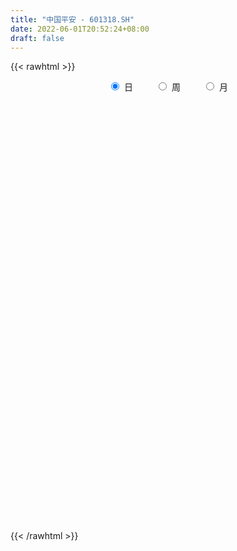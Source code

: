 ```yaml
---
title: "中国平安 - 601318.SH"
date: 2022-06-01T20:52:24+08:00
draft: false
---
```

{{< rawhtml >}}
    <div style="text-align: center">
        <label style="padding: 1rem;"><input style="margin-right: .5rem" type="radio" name="period" value="D" checked onclick="period_change(this)">日</label>
        <label style="padding: 1rem;"><input style="margin-right: .5rem" type="radio" name="period" value="W" onclick="period_change(this)">周</label>
        <label style="padding: 1rem;"><input style="margin-right: .5rem" type="radio" name="period" value="M" onclick="period_change(this)">月</label>
    </div>
    <div id="chart" style="height: 700px;"></div> 
    <script type="text/javascript">
        const D_v = [413836.46,350921.99,1213831.8400000001,712395.61,581008.23,510113.35,624834.34,593726.58,481098.29,409515.84,514867.86,386739.41,407016.81,401958.12,524611.3,630323.64,1077556.8700000001,527269.75,548040.38,857072.2,810853.63,620127.04,586873.35,417899.71,535653.58,510134.04,549668.04,476368.9,692617.35,1028081.62,750646.75,685812.85,523167.54,837558.51,707615.85,818989.22,513337.45,1065618.3500000001,1085885.8500000001,578204.03,666500.5600000001,449310.31,587044.4399999999,636613.8100000001,593255.14,1174864.6699999999,939010.74,838365.67,768004.42,650888.42,971610.64,658202.6800000001,646659.51,843220.88,502410.86,918821.27,763656.42,822020.1800000001,573069.6800000001,484718.05,460095.51,690262.0699999999,963665.6,1148606.03,675606.55,594911.85,946596.63,610595.54,886813.9399999999,1017818.72,959487.17,1586783.25,1631600.3600000001,878585.67,902603.47,883019.5,947374.41,843991.9300000001,734907.75,845490.97,669800.0,1082661.6599999999,645423.1800000001,591155.97,927214.42,723930.1,758044.8199999999,843583.59,990080.99,779506.96,631295.33,680070.25,2180028.23,1504499.54,944655.72,649889.16,427006.0,733016.99,771971.37,847527.05,668238.96,2110058.3300000001,1026330.3199999999,754446.9300000001,748825.14,589052.49,850619.04,1466626.6000000001,628761.01,782724.61,476762.9,532052.67,416654.67,531724.48,640510.7,816048.5600000001,1110858.45,585958.61,442091.13,477438.13,351531.71,423324.67,428290.07,340051.23,402240.98,361961.46,407411.47,589023.48,404272.98,466947.34,422136.72,383300.5,427489.1,610369.02,1011501.86,653544.34,1249296.1399999999,737706.61,918581.48,587334.11,363832.53,514365.92,539670.33,428441.82,393978.78,425404.66,404978.88,312935.17,274701.06,617358.5600000001,376469.06,427879.89,358000.24,635837.63,1181246.6899999999,661658.25,1230759.74,761134.42,680920.28,572922.74,728663.29,779396.76,460567.24,636979.91,483315.72,1448359.4099999999,1041895.34,542640.76,776662.1,483274.88,586502.21,729355.39,940416.5,866115.6899999999,880434.53,962787.16,1583776.8700000001,944654.13,635405.72,523209.87,504904.47,484226.11,387928.45,577499.29,463601.66,975396.02,544416.39,731883.26,568035.79,436922.56,352675.71,700864.71,784596.73,834402.96,825544.95,587752.8,667078.23,592578.48,1269378.79,1009694.26,1095721.99,1552323.4099999999,949518.66,742111.55,577029.1800000001,610757.14,559938.03,393686.26,322356.84,575427.13,423497.81,473676.67,640052.75,501129.92,434731.84,506404.96,467395.55,317751.37,358848.91,314115.11,405375.21,369543.0,380609.88,549043.5600000001,397325.77,673920.37,638923.64,531083.52,525999.39,516386.36,428781.54,372314.82,256119.5,404693.05,607284.8199999999,427738.36,412334.83,468862.81,401372.98,352341.71,282816.29,549751.15,359098.22,393424.26,263748.91,400992.22,387900.63,522174.89,540652.61,328520.73]
const D_histogram = [0.0,-0.0069050712,0.1473933382,0.2310289565,0.3031479578,0.3353185724,0.262129303,0.1575464288,0.0641476418,-0.0130878438,-0.0535160088,-0.1150920326,-0.1424816646,-0.1617571065,-0.1858633299,-0.2314126495,-0.3954855121,-0.4824329341,-0.5580825332,-0.6465318483,-0.723708812,-0.6932985948,-0.5628133044,-0.4348235199,-0.2776891331,-0.2229256547,-0.2434830519,-0.2392840676,-0.1828222631,-0.2807643873,-0.3397194964,-0.2837218621,-0.2534086023,-0.3067671359,-0.3525626604,-0.3904135987,-0.3582398159,-0.414287022,-0.2793548529,-0.1787355201,-0.1088807209,-0.0956286028,-0.0863069861,-0.0269955758,-0.0248000027,-0.1991226142,-0.3922303152,-0.4435520156,-0.421136277,-0.3351367892,-0.2180574618,-0.0940370773,-0.0265938804,0.0797832738,0.1338463094,0.2763166868,0.4133490782,0.50494115,0.4911345969,0.4504375463,0.4599292316,0.415182431,0.4979706969,0.3939893728,0.2798545306,0.1891941711,0.0805159811,0.008758541,-0.1026778307,-0.04577595,-0.0739994207,-0.123794931,-0.0335006846,0.043858214,0.1152402839,0.1606516285,0.2429362221,0.2712426084,0.2673860398,0.2693389354,0.2315100581,0.1281335262,0.0434280409,0.0017742615,-0.0653503286,-0.149168838,-0.1545732921,-0.1466080802,-0.0637909792,0.0203090099,0.0800301625,0.0734351972,0.31242819,0.4974474424,0.5674707545,0.5585637178,0.5100615864,0.4261817602,0.2927935309,0.2985896319,0.2857742022,0.449071843,0.5310661831,0.5425015633,0.4549647969,0.3421312568,0.2294263261,0.0341188989,-0.057297325,-0.120793432,-0.1536132174,-0.1900239846,-0.189329449,-0.1496666777,-0.162622282,-0.1979356117,-0.0803104397,-0.0361826591,-0.0065290414,-0.0021652219,-0.018343618,-0.0611856326,-0.0551750958,-0.063406418,-0.0697774197,-0.0604495073,-0.0722655062,-0.1176098062,-0.1417569646,-0.1752799508,-0.1429614418,-0.1115864157,-0.0758113827,-0.0357902243,0.0737989981,0.138754298,0.2371066237,0.2830486292,0.2943637336,0.2680332338,0.2284492343,0.2235940562,0.1662226409,0.1040907804,0.0943254602,0.0398218506,0.0047159198,-0.0444821315,-0.0640945321,-0.0174021268,0.0078140358,-0.0034683829,-0.0115009916,0.020603035,0.1067665011,0.1046287014,0.2008195459,0.2574141924,0.2626628662,0.2259206003,0.1744812245,0.0523111803,-0.0415359784,-0.0838986604,-0.0960471625,0.0220023119,0.1005470644,0.1136083415,-0.0116824577,-0.0537218612,-0.1478301833,-0.2552641602,-0.1842327454,-0.0678258483,0.0085325585,0.1259664963,0.2799333663,0.25025439,0.174740096,0.1493622722,0.1085356893,0.1262893161,0.1035983502,0.0086476254,-0.0685622779,-0.2102209198,-0.296939467,-0.3810141575,-0.3771075543,-0.3978115233,-0.3815329385,-0.4045994756,-0.4757224884,-0.5842790716,-0.6543926949,-0.6607825121,-0.6100742209,-0.6244012271,-0.7941032404,-0.7441605298,-0.5849123441,-0.2863109738,-0.1272409876,0.041623872,0.1655612661,0.2704190606,0.2953018391,0.3216872157,0.2920148455,0.3640281032,0.38412846,0.4182630402,0.4629185391,0.4061113773,0.4039098489,0.2832428492,0.2516336127,0.1812010455,0.1548079815,0.1404561618,0.0441008728,-0.0514769422,-0.1395252483,-0.1643137225,-0.1522454391,-0.2354243734,-0.3510692791,-0.379368863,-0.3869499904,-0.3068755247,-0.2034382079,-0.1809372696,-0.1301607492,-0.074875771,-0.0105579788,-0.0071056622,0.0020667608,-0.0213990004,0.0036038672,0.0161855453,0.0107127703,0.0809783121,0.1029497259,0.0722050658,0.0634729453,0.0580019398,0.0840856645,0.1437045218,0.1845136315,0.2058679178]
const D_fast = [0.0,-0.008631339,0.1825154049,0.3239082624,0.4718142531,0.5878145108,0.5801575672,0.5149613001,0.4375994236,0.3570919771,0.3032848099,0.2129357779,0.1499257297,0.0902110113,0.0196389554,-0.0837635266,-0.3467077672,-0.5542634227,-0.7694336552,-1.0195159324,-1.277620099,-1.4205345305,-1.4307525662,-1.4114686618,-1.3237565582,-1.3247244934,-1.4061526536,-1.4617746862,-1.4510184475,-1.6191516685,-1.7630366517,-1.7779694829,-1.8110083737,-1.9410586913,-2.0749948809,-2.2104492189,-2.26783539,-2.4274543516,-2.3623608958,-2.306425443,-2.263790824,-2.2744458566,-2.2867009864,-2.23413847,-2.2381428977,-2.4622461627,-2.7534114426,-2.9156211468,-2.9984894775,-2.996274187,-2.9337092251,-2.8331981099,-2.7724033831,-2.6460804104,-2.5585557975,-2.3470062484,-2.1066365874,-1.8888092281,-1.7798321321,-1.707919796,-1.5834458029,-1.5243969957,-1.3171160556,-1.3226000364,-1.366771246,-1.4101330627,-1.4986822574,-1.5682500623,-1.7053558916,-1.6598979985,-1.7066213244,-1.7873655674,-1.7054464921,-1.6171230401,-1.5169308991,-1.4313566474,-1.2883379984,-1.1922209599,-1.1292310186,-1.0599433892,-1.039894752,-1.1112379023,-1.1850863773,-1.2262965913,-1.3097587637,-1.4308694826,-1.4749172597,-1.5036040679,-1.4367347117,-1.3475574701,-1.2678287769,-1.2560649428,-0.9389649026,-0.6295837896,-0.4176927889,-0.2869588961,-0.2079456309,-0.1852800171,-0.2454698636,-0.1650263546,-0.1063982338,0.1691673677,0.3839282537,0.5309890247,0.5571934575,0.5298927315,0.4745443824,0.28776668,0.1820261247,0.0883316598,0.0171085701,-0.0668081933,-0.11344602,-0.1111999182,-0.1648110929,-0.2496083256,-0.1520607634,-0.1169786476,-0.0889572902,-0.0851347762,-0.1058990768,-0.1640374996,-0.1718207367,-0.1959036634,-0.2197190201,-0.2255034845,-0.2553858599,-0.3301326115,-0.389719011,-0.4670619849,-0.4704838364,-0.4670054142,-0.4501832269,-0.4191096245,-0.2910706526,-0.1914267783,-0.0337977966,0.0829063662,0.1678124041,0.2084902126,0.2260185217,0.2770618577,0.2612461026,0.2251369372,0.2389529821,0.1944048351,0.1604778843,0.1001593001,0.0645232664,0.1068651401,0.1340348116,0.1218852972,0.1109774406,0.148232226,0.2610873173,0.285106693,0.4315024239,0.5524506185,0.6233650089,0.643102893,0.6352838234,0.5261915743,0.421960421,0.3586230739,0.3224627811,0.4460128335,0.5496943522,0.5911577146,0.462946301,0.4074764322,0.2764105643,0.1051605474,0.1301337757,0.2295842108,0.3080757572,0.4570013191,0.6809515307,0.7138361519,0.6820068819,0.6939696261,0.6802769656,0.7296029214,0.732811543,0.6400227246,0.5456722518,0.35145838,0.1905049661,0.0111767362,-0.0791935492,-0.199350399,-0.2784550488,-0.4026714548,-0.5927250897,-0.8473514408,-1.0810632379,-1.252648683,-1.3544589471,-1.52488626,-1.8931140834,-2.0292115053,-2.0161914057,-1.7891677788,-1.6619080394,-1.4826372119,-1.3173095012,-1.1448469416,-1.0461387033,-0.9393315228,-0.8960001816,-0.7329798981,-0.6168474263,-0.4781470861,-0.3177619524,-0.2730412699,-0.1742653361,-0.2241216234,-0.1928224568,-0.2179547627,-0.2056458312,-0.1848836105,-0.2702136813,-0.3786607319,-0.5015903501,-0.5674572549,-0.5934503313,-0.7354853589,-0.9388975844,-1.062039384,-1.166358009,-1.1630024245,-1.1104246597,-1.1331580387,-1.1149217056,-1.0783556702,-1.0166773727,-1.0150014716,-1.0053123585,-1.0341278698,-1.0082240354,-0.991595971,-0.9943905533,-0.9038804335,-0.8561715882,-0.868864982,-0.8617288661,-0.8526993866,-0.8055942458,-0.7100492581,-0.6231117405,-0.5502904747]
const D_slow = [0.0,-0.0017262678,0.0351220667,0.0928793059,0.1686662953,0.2524959384,0.3180282642,0.3574148714,0.3734517818,0.3701798209,0.3568008187,0.3280278105,0.2924073944,0.2519681177,0.2055022853,0.1476491229,0.0487777449,-0.0718304887,-0.211351122,-0.372984084,-0.553911287,-0.7272359357,-0.8679392618,-0.9766451418,-1.0460674251,-1.1017988387,-1.1626696017,-1.2224906186,-1.2681961844,-1.3383872812,-1.4233171553,-1.4942476208,-1.5575997714,-1.6342915554,-1.7224322205,-1.8200356202,-1.9095955741,-2.0131673296,-2.0830060429,-2.1276899229,-2.1549101031,-2.1788172538,-2.2003940003,-2.2071428943,-2.213342895,-2.2631235485,-2.3611811273,-2.4720691312,-2.5773532005,-2.6611373978,-2.7156517632,-2.7391610326,-2.7458095027,-2.7258636842,-2.6924021069,-2.6233229352,-2.5199856656,-2.3937503781,-2.2709667289,-2.1583573423,-2.0433750345,-1.9395794267,-1.8150867525,-1.7165894093,-1.6466257766,-1.5993272339,-1.5791982386,-1.5770086033,-1.602678061,-1.6141220485,-1.6326219037,-1.6635706364,-1.6719458076,-1.6609812541,-1.6321711831,-1.5920082759,-1.5312742204,-1.4634635683,-1.3966170584,-1.3292823245,-1.27140481,-1.2393714285,-1.2285144183,-1.2280708529,-1.244408435,-1.2817006445,-1.3203439676,-1.3569959876,-1.3729437324,-1.36786648,-1.3478589393,-1.32950014,-1.2513930926,-1.127031232,-0.9851635433,-0.8455226139,-0.7180072173,-0.6114617773,-0.5382633945,-0.4636159865,-0.392172436,-0.2799044753,-0.1471379295,-0.0115125386,0.1022286606,0.1877614748,0.2451180563,0.253647781,0.2393234498,0.2091250918,0.1707217874,0.1232157913,0.075883429,0.0384667596,-0.0021888109,-0.0516727138,-0.0717503237,-0.0807959885,-0.0824282489,-0.0829695543,-0.0875554588,-0.102851867,-0.1166456409,-0.1324972454,-0.1499416004,-0.1650539772,-0.1831203537,-0.2125228053,-0.2479620464,-0.2917820341,-0.3275223946,-0.3554189985,-0.3743718442,-0.3833194002,-0.3648696507,-0.3301810762,-0.2709044203,-0.200142263,-0.1265513296,-0.0595430212,-0.0024307126,0.0534678015,0.0950234617,0.1210461568,0.1446275219,0.1545829845,0.1557619645,0.1446414316,0.1286177986,0.1242672669,0.1262207758,0.1253536801,0.1224784322,0.1276291909,0.1543208162,0.1804779916,0.230682878,0.2950364261,0.3607021427,0.4171822928,0.4608025989,0.473880394,0.4634963994,0.4425217343,0.4185099436,0.4240105216,0.4491472877,0.4775493731,0.4746287587,0.4611982934,0.4242407476,0.3604247075,0.3143665212,0.2974100591,0.2995431987,0.3310348228,0.4010181644,0.4635817619,0.5072667859,0.5446073539,0.5717412763,0.6033136053,0.6292131928,0.6313750992,0.6142345297,0.5616792998,0.487444433,0.3921908937,0.2979140051,0.1984611243,0.1030778897,0.0019280208,-0.1170026013,-0.2630723692,-0.426670543,-0.591866171,-0.7443847262,-0.900485033,-1.0990108431,-1.2850509755,-1.4312790615,-1.502856805,-1.5346670519,-1.5242610839,-1.4828707673,-1.4152660022,-1.3414405424,-1.2610187385,-1.1880150271,-1.0970080013,-1.0009758863,-0.8964101263,-0.7806804915,-0.6791526472,-0.578175185,-0.5073644727,-0.4444560695,-0.3991558081,-0.3604538127,-0.3253397723,-0.3143145541,-0.3271837897,-0.3620651017,-0.4031435324,-0.4412048922,-0.5000609855,-0.5878283053,-0.682670521,-0.7794080186,-0.8561268998,-0.9069864518,-0.9522207691,-0.9847609564,-1.0034798992,-1.0061193939,-1.0078958094,-1.0073791192,-1.0127288693,-1.0118279026,-1.0077815162,-1.0051033237,-0.9848587456,-0.9591213142,-0.9410700477,-0.9252018114,-0.9107013264,-0.8896799103,-0.8537537799,-0.807625372,-0.7561583925]
const D_data = [['2021-05-21', 69.8633, 68.9285, 68.8892, 70.2373],['2021-05-24', 68.8793, 68.8203, 68.5349, 69.2434],['2021-05-25', 68.9679, 71.3, 68.594, 71.5755],['2021-05-26', 71.9199, 71.2212, 71.0244, 72.0675],['2021-05-27', 71.2016, 71.7329, 70.6505, 71.9592],['2021-05-28', 71.6345, 71.8018, 71.3393, 72.3233],['2021-05-31', 71.4869, 70.6505, 70.3258, 71.6345],['2021-06-01', 70.5423, 69.9913, 69.7649, 70.5423],['2021-06-02', 70.2373, 69.7354, 69.1844, 70.2471],['2021-06-03', 69.7649, 69.5485, 69.3713, 70.3553],['2021-06-04', 69.2729, 69.7157, 69.2139, 70.434],['2021-06-07', 69.4697, 69.1549, 68.9384, 69.5485],['2021-06-08', 69.145, 69.2828, 68.8301, 69.7945],['2021-06-09', 69.1745, 69.1745, 69.0761, 69.8141],['2021-06-10', 69.145, 68.8892, 68.8793, 69.6567],['2021-06-11', 68.8892, 68.2889, 68.1512, 69.0565],['2021-06-15', 67.9052, 65.9963, 65.8782, 67.9544],['2021-06-16', 65.9372, 65.9274, 65.7404, 66.6654],['2021-06-17', 65.9372, 65.1894, 64.9631, 66.1143],['2021-06-18', 64.9434, 64.0578, 63.9594, 64.9434],['2021-06-21', 63.4576, 63.1328, 62.7392, 63.615],['2021-06-22', 63.4674, 63.6937, 63.1427, 64.2546],['2021-06-23', 63.7134, 64.7663, 63.6937, 64.9139],['2021-06-24', 64.7859, 64.904, 64.4317, 65.3173],['2021-06-25', 64.9729, 65.6125, 64.658, 65.7109],['2021-06-28', 65.6125, 64.5498, 64.1562, 65.6223],['2021-06-29', 64.3038, 63.3493, 63.2706, 64.353],['2021-06-30', 63.1722, 63.2509, 62.7786, 63.7036],['2021-07-01', 63.2312, 63.7232, 62.5621, 64.1267],['2021-07-02', 63.0049, 61.3026, 61.1058, 63.0443],['2021-07-05', 60.9976, 60.9189, 60.1513, 61.2829],['2021-07-06', 61.4207, 61.893, 60.8598, 62.1292],['2021-07-07', 61.6864, 61.3715, 61.096, 62.3948],['2021-07-08', 61.3715, 59.807, 59.5511, 61.3715],['2021-07-09', 59.5118, 59.128, 58.8525, 60.171],['2021-07-12', 59.3445, 58.449, 58.3703, 59.5118],['2021-07-13', 58.449, 58.7442, 58.1046, 58.9214],['2021-07-14', 58.695, 56.9829, 56.855, 58.695],['2021-07-15', 57.3568, 59.0198, 57.0616, 59.2264],['2021-07-16', 58.7344, 58.7442, 57.9374, 59.3248],['2021-07-19', 58.9214, 58.3998, 57.1207, 58.9214],['2021-07-20', 57.8488, 57.5241, 57.1994, 58.2522],['2021-07-21', 57.2191, 57.1502, 56.9731, 57.898],['2021-07-22', 56.9239, 57.6028, 56.5893, 58.1243],['2021-07-23', 57.5635, 56.7172, 56.6975, 57.8291],['2021-07-26', 56.176, 53.6275, 53.4602, 56.176],['2021-07-27', 53.6275, 51.8268, 51.5217, 53.8046],['2021-07-28', 51.8563, 52.2597, 51.6693, 52.7321],['2021-07-29', 52.7911, 52.3975, 51.9055, 52.8206],['2021-07-30', 52.2794, 52.8108, 51.7579, 53.2831],['2021-08-02', 52.6435, 53.1453, 51.6497, 54.0998],['2021-08-03', 53.0174, 53.3717, 52.7222, 53.5389],['2021-08-04', 53.4307, 52.7419, 52.4762, 53.4307],['2021-08-05', 52.6533, 53.3323, 52.4959, 54.6115],['2021-08-06', 52.5943, 52.8108, 52.2007, 52.9781],['2021-08-09', 52.3483, 54.2376, 52.2499, 54.9657],['2021-08-10', 53.9719, 54.8378, 53.3126, 54.9952],['2021-08-11', 54.8378, 54.9067, 54.5524, 55.8808],['2021-08-12', 54.8378, 53.8636, 53.7652, 54.9952],['2021-08-13', 53.411, 53.4405, 53.1355, 54.09],['2021-08-16', 53.1355, 54.0506, 53.0371, 54.4147],['2021-08-17', 53.8144, 53.3421, 53.3126, 54.8083],['2021-08-18', 53.1552, 55.1428, 52.9092, 55.2117],['2021-08-19', 54.7, 52.8501, 52.8009, 54.8673],['2021-08-20', 52.2597, 52.1613, 51.9645, 52.8009],['2021-08-23', 52.1613, 51.8563, 51.7579, 52.6041],['2021-08-24', 51.4627, 50.9707, 50.5673, 51.8957],['2021-08-25', 51.0888, 50.7542, 50.6362, 51.384],['2021-08-26', 50.6755, 49.4947, 49.4849, 50.6755],['2021-08-27', 50.2327, 51.1675, 50.2229, 51.4922],['2021-08-30', 51.1675, 49.8982, 49.5439, 51.1675],['2021-08-31', 49.3963, 49.1011, 48.0975, 49.662],['2021-09-01', 48.9831, 50.6657, 48.8158, 51.2167],['2021-09-02', 50.1934, 50.7247, 49.8588, 50.9117],['2021-09-03', 50.7346, 50.8822, 49.8883, 51.6693],['2021-09-06', 50.8625, 50.7542, 50.3606, 51.3151],['2021-09-07', 50.7936, 51.5021, 50.2622, 51.6989],['2021-09-08', 51.1675, 51.1183, 50.8526, 51.7874],['2021-09-09', 50.5771, 50.7936, 50.1934, 50.892],['2021-09-10', 50.5279, 50.8822, 50.459, 51.6595],['2021-09-13', 50.6558, 50.3016, 50.2426, 50.7641],['2021-09-14', 50.6165, 49.0618, 49.0126, 50.7542],['2021-09-15', 48.7075, 48.678, 48.5107, 49.0815],['2021-09-16', 48.5304, 48.7174, 48.4222, 49.1799],['2021-09-17', 48.6091, 47.9007, 47.448, 48.9831],['2021-09-22', 46.7396, 47.0151, 46.5428, 47.3103],['2021-09-23', 47.7235, 47.448, 47.2414, 48.5599],['2021-09-24', 47.4579, 47.3103, 47.1332, 48.0975],['2021-09-27', 47.1332, 48.2155, 47.0544, 48.4517],['2021-09-28', 48.2057, 48.4714, 47.7432, 48.8355],['2021-09-29', 47.9892, 48.4025, 47.7432, 48.7469],['2021-09-30', 48.5107, 47.5858, 47.4579, 48.5107],['2021-10-08', 49.6915, 51.2659, 49.3078, 51.2659],['2021-10-11', 51.2659, 51.8957, 51.1085, 52.5353],['2021-10-12', 51.2167, 51.4234, 50.8526, 52.1909],['2021-10-13', 51.2659, 50.9215, 50.0851, 51.3545],['2021-10-14', 50.8723, 50.587, 50.3803, 51.1675],['2021-10-15', 50.3114, 50.0654, 49.8096, 50.7542],['2021-10-18', 50.2622, 49.0618, 48.8847, 50.4197],['2021-10-19', 49.0519, 50.6263, 48.9043, 51.0199],['2021-10-20', 50.8723, 50.5476, 49.9769, 51.2069],['2021-10-21', 50.7247, 53.411, 50.6854, 54.0014],['2021-10-22', 53.8046, 53.4209, 52.7419, 53.9719],['2021-10-25', 53.2, 53.21, 52.45, 53.37],['2021-10-26', 53.21, 52.17, 52.1, 53.98],['2021-10-27', 51.97, 51.65, 51.54, 52.65],['2021-10-28', 50.73, 51.3, 50.05, 51.41],['2021-10-29', 50.82, 49.57, 49.24, 51.23],['2021-11-01', 49.0, 50.12, 48.75, 50.45],['2021-11-02', 50.21, 50.01, 49.22, 50.67],['2021-11-03', 50.0, 50.05, 49.85, 50.75],['2021-11-04', 49.9, 49.7, 49.53, 50.14],['2021-11-05', 49.7, 49.93, 49.59, 50.34],['2021-11-08', 49.89, 50.4, 49.37, 50.7],['2021-11-09', 50.48, 49.69, 49.6, 50.83],['2021-11-10', 49.5, 49.13, 48.33, 49.56],['2021-11-11', 49.11, 51.15, 49.0, 51.16],['2021-11-12', 51.13, 50.61, 50.15, 51.13],['2021-11-15', 50.85, 50.6, 50.23, 51.2],['2021-11-16', 50.6, 50.36, 50.0, 50.94],['2021-11-17', 49.99, 50.05, 49.88, 50.53],['2021-11-18', 49.9, 49.51, 49.51, 49.91],['2021-11-19', 49.4, 49.96, 49.25, 50.11],['2021-11-22', 49.85, 49.71, 49.55, 49.94],['2021-11-23', 49.68, 49.62, 49.49, 50.17],['2021-11-24', 49.62, 49.75, 49.35, 50.0],['2021-11-25', 49.76, 49.4, 49.36, 49.76],['2021-11-26', 49.24, 48.72, 48.71, 49.26],['2021-11-29', 48.49, 48.66, 48.32, 48.85],['2021-11-30', 48.51, 48.22, 48.17, 48.83],['2021-12-01', 48.27, 48.87, 48.27, 48.98],['2021-12-02', 48.61, 48.88, 48.42, 49.14],['2021-12-03', 48.98, 48.99, 48.48, 49.25],['2021-12-06', 49.1, 49.15, 49.1, 49.75],['2021-12-07', 49.5, 50.39, 49.21, 50.5],['2021-12-08', 50.39, 50.34, 49.9, 50.4],['2021-12-09', 50.36, 51.31, 50.13, 51.83],['2021-12-10', 51.0, 51.22, 50.9, 51.49],['2021-12-13', 51.66, 51.15, 51.12, 52.5],['2021-12-14', 50.9, 50.85, 50.7, 51.35],['2021-12-15', 50.79, 50.7, 50.53, 51.08],['2021-12-16', 50.79, 51.2, 50.5, 51.29],['2021-12-17', 51.02, 50.54, 50.38, 51.4],['2021-12-20', 50.24, 50.28, 50.2, 50.85],['2021-12-21', 50.29, 50.84, 50.28, 51.14],['2021-12-22', 50.93, 50.18, 50.13, 51.0],['2021-12-23', 50.19, 50.22, 49.75, 50.4],['2021-12-24', 50.19, 49.82, 49.72, 50.2],['2021-12-27', 49.96, 49.98, 49.87, 50.2],['2021-12-28', 50.3, 50.87, 50.1, 51.13],['2021-12-29', 51.1, 50.81, 50.52, 51.16],['2021-12-30', 50.9, 50.41, 50.41, 50.99],['2021-12-31', 50.43, 50.41, 50.15, 50.85],['2022-01-04', 50.4, 51.0, 50.1, 51.06],['2022-01-05', 51.11, 52.07, 50.97, 52.4],['2022-01-06', 51.99, 51.3, 51.22, 52.02],['2022-01-07', 51.49, 52.94, 51.45, 53.33],['2022-01-10', 52.99, 53.08, 52.5, 53.56],['2022-01-11', 53.17, 52.86, 52.54, 53.74],['2022-01-12', 52.6, 52.5, 51.86, 52.81],['2022-01-13', 52.55, 52.3, 52.3, 53.68],['2022-01-14', 52.35, 51.1, 51.06, 52.5],['2022-01-17', 51.11, 50.94, 50.75, 51.43],['2022-01-18', 50.94, 51.23, 50.6, 51.59],['2022-01-19', 51.3, 51.45, 51.11, 51.84],['2022-01-20', 51.5, 53.4, 51.45, 53.52],['2022-01-21', 53.5, 53.55, 53.0, 53.8],['2022-01-24', 53.53, 53.13, 52.53, 53.53],['2022-01-25', 52.6, 51.2, 51.1, 52.9],['2022-01-26', 51.68, 51.83, 51.22, 52.19],['2022-01-27', 51.5, 50.79, 50.77, 51.5],['2022-01-28', 51.02, 49.97, 49.8, 51.35],['2022-02-07', 51.34, 51.98, 50.7, 52.47],['2022-02-08', 51.76, 53.0, 51.72, 53.03],['2022-02-09', 53.24, 53.04, 52.88, 54.0],['2022-02-10', 53.18, 54.18, 52.8, 54.18],['2022-02-11', 54.35, 55.59, 54.08, 56.23],['2022-02-14', 55.01, 53.9, 53.68, 55.3],['2022-02-15', 53.55, 53.28, 52.91, 53.9],['2022-02-16', 53.5, 53.84, 53.28, 54.18],['2022-02-17', 54.1, 53.65, 53.36, 54.63],['2022-02-18', 53.6, 54.5, 53.44, 54.6],['2022-02-21', 54.1, 54.16, 53.51, 54.25],['2022-02-22', 53.52, 53.07, 52.71, 53.6],['2022-02-23', 53.1, 52.89, 52.69, 53.3],['2022-02-24', 52.15, 51.46, 51.09, 52.25],['2022-02-25', 51.7, 51.4, 51.21, 52.06],['2022-02-28', 51.1, 50.76, 50.25, 51.1],['2022-03-01', 51.01, 51.39, 50.57, 51.4],['2022-03-02', 50.9, 50.76, 50.7, 51.23],['2022-03-03', 50.8, 50.92, 50.7, 51.19],['2022-03-04', 50.47, 50.1, 49.96, 50.48],['2022-03-07', 49.62, 48.88, 48.66, 49.62],['2022-03-08', 48.72, 47.47, 47.3, 49.06],['2022-03-09', 47.61, 46.92, 45.5, 47.93],['2022-03-10', 47.95, 46.91, 46.86, 48.04],['2022-03-11', 46.0, 47.14, 45.7, 47.4],['2022-03-14', 46.0, 45.81, 45.77, 46.57],['2022-03-15', 45.05, 42.65, 42.55, 45.2],['2022-03-16', 43.29, 44.29, 42.33, 44.65],['2022-03-17', 45.5, 45.5, 44.75, 46.2],['2022-03-18', 45.05, 47.93, 44.92, 48.38],['2022-03-21', 47.77, 47.04, 46.63, 47.77],['2022-03-22', 46.5, 47.8, 46.45, 47.86],['2022-03-23', 47.56, 47.9, 47.15, 48.16],['2022-03-24', 47.53, 48.25, 47.4, 48.72],['2022-03-25', 48.01, 47.63, 47.58, 48.79],['2022-03-28', 47.4, 47.85, 46.93, 48.12],['2022-03-29', 47.95, 47.21, 47.15, 48.2],['2022-03-30', 47.55, 48.7, 47.45, 48.83],['2022-03-31', 48.4, 48.45, 48.3, 49.25],['2022-04-01', 48.3, 48.96, 48.11, 49.11],['2022-04-06', 49.05, 49.54, 49.0, 49.92],['2022-04-07', 49.2, 48.48, 48.29, 49.52],['2022-04-08', 48.35, 49.24, 48.35, 49.25],['2022-04-11', 48.91, 47.62, 47.52, 48.98],['2022-04-12', 47.86, 48.47, 47.48, 48.88],['2022-04-13', 48.25, 47.82, 47.68, 48.38],['2022-04-14', 48.37, 48.19, 47.9, 48.52],['2022-04-15', 48.0, 48.3, 47.9, 48.74],['2022-04-18', 47.99, 47.0, 46.83, 47.99],['2022-04-19', 47.05, 46.44, 46.13, 47.27],['2022-04-20', 46.65, 45.91, 45.83, 46.79],['2022-04-21', 45.88, 46.22, 45.81, 47.18],['2022-04-22', 46.01, 46.46, 45.91, 46.97],['2022-04-25', 45.0, 44.85, 44.7, 46.18],['2022-04-26', 44.84, 43.59, 43.51, 45.18],['2022-04-27', 43.41, 43.91, 43.18, 44.2],['2022-04-28', 43.79, 43.66, 43.16, 43.91],['2022-04-29', 43.8, 44.56, 43.6, 45.12],['2022-05-05', 44.79, 45.02, 44.75, 45.58],['2022-05-06', 44.45, 44.06, 44.0, 44.98],['2022-05-09', 44.08, 44.35, 43.87, 44.41],['2022-05-10', 43.85, 44.47, 43.7, 44.68],['2022-05-11', 44.44, 44.73, 44.21, 45.01],['2022-05-12', 44.35, 44.0, 43.85, 44.58],['2022-05-13', 44.18, 43.96, 43.59, 44.5],['2022-05-16', 44.15, 43.36, 43.18, 44.21],['2022-05-17', 43.5, 43.82, 43.27, 43.88],['2022-05-18', 43.99, 43.63, 43.36, 44.1],['2022-05-19', 43.1, 43.29, 43.03, 43.44],['2022-05-20', 43.4, 44.31, 43.4, 44.36],['2022-05-23', 44.15, 43.89, 43.69, 44.27],['2022-05-24', 43.8, 43.14, 43.11, 44.11],['2022-05-25', 43.03, 43.23, 43.02, 43.5],['2022-05-26', 43.31, 43.15, 42.95, 43.55],['2022-05-27', 43.41, 43.53, 43.4, 43.85],['2022-05-30', 43.93, 44.15, 43.72, 44.36],['2022-05-31', 44.23, 44.2, 44.0, 44.78],['2022-06-01', 44.25, 44.17, 43.91, 44.55]]
const W_v = [5012992.2299999995,3227469.2999999998,3719158.1499999999,2976477.5699999998,3364335.7800000003,3594694.4299999997,2742387.7299999995,2091947.1699999999,3022572.8399999999,3239262.4700000002,2386797.6299999999,3914276.5499999993,3295984.8200000003,3317887.0100000002,4204998.7999999998,4912686.4600000009,5307573.5700000003,6774393.1299999999,5855485.79,6052766.0800000001,4194680.0899999999,4543317.1600000001,5620007.3399999999,4863451.7400000002,5675295.5800000001,8550096.4900000002,7184865.3200000003,5743733.0099999998,8767700.7599999998,2824070.8499999996,1339661.0600000001,3501741.6899999999,3026359.6899999999,3036041.6200000001,5341596.5399999991,6146261.5199999996,2089619.3,3353095.1299999999,3735972.4199999999,5373664.7299999995,1779620.55,3438883.2800000003,2816788.2000000002,2507355.3300000001,2659655.8000000003,3559948.3900000006,3200483.0699999994,3092329.1700000004,3403611.7400000002,3741595.3599999999,2766945.4100000001,3049419.96,2867191.5799999996,2209390.6699999999,2378230.5599999996,2203573.0999999996,3469393.25,2269274.7600000002,2441744.4900000002,2203138.2400000002,2969225.1399999997,2849727.6000000001,4117506.9699999997,3627015.1699999999,5133261.8200000003,5132283.4199999999,2492508.0099999998,2673782.6000000001,2300659.5,1893101.2100000002,2990785.5800000001,2835501.5,3306055.2799999998,3088081.4900000002,2648109.52,3275849.0800000001,2562510.25,2476148.2999999998,2417035.0300000003,2435880.9500000002,3206734.23,6315326.3200000003,4634338.1200000001,5437757.4500000002,4865190.8200000003,4298908.8899999997,3495134.7000000002,3584888.8199999998,3844510.3900000001,3727811.8100000001,1864478.05,6169756.6000000006,3745065.7999999998,3049957.6999999997,3436991.4100000001,1943124.0700000001,2935207.4299999997,4337944.6200000001,3513698.8000000003,3287771.79,2792550.9800000004,2445152.3199999998,2320232.1200000001,2582368.4899999998,3244169.6499999999,3277205.0599999996,2927796.1899999999,3303174.8699999996,3450830.0600000001,2435858.2800000003,2487020.8599999999,2123527.0600000001,460784.53,1707296.4900000002,2690732.0600000001,2480218.9499999997,2543733.9899999998,2302966.5099999998,1906424.2400000002,2483968.2600000002,2379105.9699999997,1656946.98,2265133.5600000001,2680802.9099999997,1844973.8399999999,2481456.0599999996,2841266.1000000001,3107436.3199999998,3480227.5300000003,5161996.3699999992,2613634.96,3578741.6299999999,4398986.6699999999,3612965.1400000001,4430941.0,4906307.419999999,3556853.0199999996,2382535.9700000002,2116364.0900000003,2353003.9500000002,2597633.75,2112813.2200000002,1437010.3599999999,1867400.4299999999,1814761.1799999999,1658083.3700000001,3063372.2700000005,2575316.3300000001,2273726.54,2056603.8100000001,5312187.8200000003,9616342.8200000003,5284046.9300000006,5014629.6899999995,3472286.6399999997,4321887.2300000004,3115224.0599999996,4069521.7399999998,2759920.6400000001,2828849.3799999999,3015795.6200000001,4656604.0199999996,2851867.8500000001,1367951.48,474288.48,3096808.3600000003,3228881.5200000005,3417531.9899999998,2736308.4100000001,3340279.8200000003,3498146.8200000003,4164589.48,4043302.8300000005,3136828.4100000001,2872948.8600000003,3352261.9500000002,2516031.77,5267870.9800000004,6923460.6299999999,6141331.6300000008,5344823.9699999997,5319228.8499999996,2630355.5999999996,2707399.6699999999,6398441.0499999998,4606175.4500000002,4239865.8100000005,3917981.3800000004,2577049.4399999999,2457021.8899999997,1888807.02,2731983.7399999998,2992207.9100000001,3461296.1900000004,1481556.8,2769279.0000000005,2353235.1300000004,3368271.02,2624042.9099999997,2350649.2799999998,3009939.2000000002,2971407.3100000001,3256869.9500000002,3504801.5000000005,4062034.9000000004,2932724.2600000002,4371133.9199999999,3622104.5699999998,3562285.6000000001,3938235.7599999998,4056736.6799999997,5959059.9199999999,4254784.5600000005,3916255.2299999995,2325558.5099999998,3080953.5299999998,2180028.23,4259067.4100000001,5424126.0300000003,4409570.2000000002,2836955.8599999999,3685100.7999999998,2122675.71,2100688.6200000001,2104146.6400000001,4262417.9699999997,2923784.3700000001,1965739.3100000001,2054408.8100000003,3709502.3099999996,3523037.4900000002,4071117.6199999996,3118435.3399999999,5233530.75,3092400.3000000003,2948841.8100000001,2790382.0300000003,3699375.6699999995,5519696.9300000006,3439354.5600000005,2188644.71,1575914.51,1964515.8999999999,2101897.4199999999,2886313.2799999998,801096.36,2108170.5600000001,2055144.9399999999,1805164.2399999998,1391348.23]
const W_histogram = [0.0,-0.0039503134,-0.003389467,-0.1359863211,-0.0091020439,0.2213183581,0.3731597213,0.4103071888,0.3167991115,0.2764812606,0.240250798,0.3672993818,0.5334078424,0.8831214624,1.0777045619,1.4424237092,1.8879598344,2.013293061,1.5926785852,1.412327212,1.1326776223,1.0732186957,0.7153355389,0.4692657466,0.4536502331,0.5629204932,0.4776614115,0.3535321953,-0.4432111456,-0.7058411562,-0.7725639365,-0.9793034094,-0.9095699002,-0.8724559483,-0.8460696162,-1.0979167006,-1.2676983488,-1.2382260456,-1.2908952814,-1.459354,-1.5129295351,-1.3419780221,-1.1756354404,-1.1007447105,-0.9923939268,-0.7616558138,-0.4457156614,-0.4283910008,-0.5360827196,-0.665959537,-0.6134595472,-0.4073896844,-0.2466333306,-0.3008139063,-0.1572579314,-0.2728558667,0.0214176125,0.2450087699,0.4068106535,0.5265569148,0.8274805733,1.0379988971,0.8480290447,0.7888403412,0.7057202777,0.7210729598,0.5297189079,0.4144808045,0.16222773,0.0396541447,-0.0738122089,-0.2088370195,-0.4986300762,-0.7894309899,-0.9038738608,-0.8417284202,-0.648561284,-0.4100382881,-0.1224411706,0.0709808832,0.4135989928,0.9245624009,0.9813706783,1.2661953156,1.4253733138,1.5826757721,1.7691264795,1.7924872171,2.0785735936,1.897381088,1.8315534918,1.3856156534,0.8646023462,0.3679385542,0.1478209624,-0.1486665696,-0.2079188966,0.2167380729,0.4714495339,0.7003102189,0.6414365007,0.5048768525,0.4534088607,0.1110475594,-0.2539006313,-0.3286181338,-0.257174588,-0.3944397344,-0.2533435184,-0.0946046695,-0.1805324069,-0.358539098,-0.5667201919,-0.5345965004,-0.53278992,-0.644783834,-0.5935424024,-0.615792687,-0.7055125391,-0.9355324753,-1.13498314,-1.1589286239,-1.0144228269,-0.9656524333,-0.9514541254,-0.8202097332,-0.7944849719,-0.6611578929,-0.7194878566,-0.8752569309,-0.9362490473,-0.847966335,-1.0309496242,-0.9013598879,-1.1435810282,-1.5741602854,-1.7111295117,-1.7477140537,-1.5362143868,-1.2199788121,-1.0503412199,-0.6277517611,-0.3159024562,-0.1231053993,-0.0983680465,-0.0152626246,0.3442139812,0.5069906431,0.562420209,0.5201436743,0.8362950345,1.2780657562,1.241576266,1.1057885963,0.9074785982,0.7716798505,0.7676861971,0.7349221023,0.6585322084,0.3919249712,0.3523806902,0.708836525,0.5681890231,0.3667918597,0.3201388238,0.5238486735,0.7123175394,0.43770362,0.4497145453,0.3666204369,0.5455421912,0.9619112839,1.2891654311,1.0361770236,0.9100386533,0.4807830274,0.3989563499,0.2509836165,0.1723064362,-0.0996390158,-0.5781066109,-0.8291835007,-0.9911098586,-0.7522744788,-0.5178020879,-0.3995135942,-0.2526787608,-0.5241638796,-0.6552484632,-0.7824457738,-0.93513144,-1.0776263279,-1.1174562066,-1.1951654677,-1.3300114849,-1.2720322896,-1.2321247883,-0.9484954947,-0.8413099284,-0.8063422154,-0.9955983766,-0.9439671882,-1.116172647,-1.2808334444,-1.3149296522,-1.3672713196,-1.5451276806,-1.5395117149,-1.375498406,-1.2394890592,-1.1071232804,-0.9362418795,-0.7298364542,-0.7005942919,-0.6297363409,-0.4798138992,-0.0698273373,0.1703608644,0.5818966704,0.6180345757,0.6843071153,0.7848553221,0.814949613,0.7597973051,0.7487381964,0.8892716828,0.9297172415,0.900637683,0.9110539306,1.067409139,1.0257236301,1.1335352057,0.9419929279,1.1578379315,1.1868549679,0.9662721462,0.7134777501,0.3461821811,0.164900956,0.0397758832,0.0603397964,0.1039946757,0.0817394896,-0.0382823933,-0.2170326088,-0.3333828331,-0.3782357685,-0.3463442987,-0.3393472974,-0.2569259374]
const W_fast = [0.0,-0.0049378917,-0.0052244121,-0.1718178465,-0.0472090803,0.2385409112,0.4836722047,0.6233964694,0.60908817,0.6378906343,0.6617228712,0.8805963005,1.1800567217,1.7505507073,2.2145599472,2.9398850218,3.8574111056,4.4860675975,4.463622768,4.6363531977,4.6398730136,4.848718761,4.6696694888,4.5409161333,4.638713178,4.8887135614,4.9228698326,4.8871236653,3.979577538,3.5404872383,3.2806234738,2.8290581486,2.6713991828,2.4903991476,2.3052680756,1.7789418161,1.2922355807,1.0121513725,0.6367583163,0.1034610977,-0.3283468211,-0.4928898137,-0.620456092,-0.8207515398,-0.9604992378,-0.9201750782,-0.7156638412,-0.8054369308,-1.0471493294,-1.3435160312,-1.4443809282,-1.3401584865,-1.2410604654,-1.3704445176,-1.2662030255,-1.4500149275,-1.1503870452,-0.8655436954,-0.6020391484,-0.3506536583,0.1571401434,0.6271581916,0.6491956003,0.7872169821,0.880526988,1.0761479101,1.0172235852,1.0056056829,0.7939095408,0.6812494917,0.5493300859,0.3620960205,-0.0523545553,-0.5405132165,-0.8809245526,-1.0292112171,-0.9981844018,-0.8621709779,-0.6051841532,-0.3940168785,0.0520009793,0.7941049877,1.0962559346,1.6976294008,2.2131507274,2.7661221288,3.3948544561,3.8663369979,4.6720667728,4.9652195393,5.3572803159,5.2577463909,4.9528836703,4.5482045169,4.3650421657,4.0313879912,3.9201559401,4.3989974278,4.7715712723,5.175509512,5.276994919,5.2666544839,5.3285387072,5.0139392958,4.5855159473,4.4286439113,4.4357938101,4.1999187301,4.2776790665,4.4127667481,4.2817059089,4.0140644434,3.6642033015,3.5626778678,3.4312869683,3.1580970958,3.0609529268,2.8847544704,2.6186564836,2.1547534286,1.6715569789,1.357879339,1.2487794293,1.0561367145,0.8324714911,0.75866345,0.5857669683,0.5538045741,0.3156026462,-0.0589806607,-0.354035039,-0.4777439105,-0.9184646056,-1.0142148414,-1.5423312387,-2.3664505673,-2.9312021715,-3.4047152269,-3.5772691567,-3.5660282851,-3.6589759978,-3.3933244793,-3.1604507884,-2.9984300814,-2.9982847402,-2.9189949745,-2.4734648734,-2.1839405506,-1.9879059325,-1.9001465487,-1.3749214298,-0.613634269,-0.3397296927,-0.1990702134,-0.1705105619,-0.113389347,0.0745385489,0.2255049796,0.3137481378,0.1451221434,0.193673035,0.727338001,0.7287377549,0.6190385564,0.6524202264,0.9870922445,1.3536404952,1.1884524809,1.3128920425,1.3214530433,1.6367603454,2.2936072591,2.943152764,2.9492086124,3.0505799055,2.7415200365,2.7594324464,2.6742056171,2.6386050459,2.3417498399,1.7187555921,1.2603828271,0.8506790046,0.9014457647,1.0064676336,1.0248777288,1.1085428719,0.7060167833,0.4111200838,0.0883113298,-0.2981571964,-0.7100586663,-1.0292525966,-1.4057532247,-1.8731021131,-2.1331309901,-2.401254686,-2.354749266,-2.4578911819,-2.6245090227,-3.062664778,-3.2470253866,-3.6982740072,-4.1831431657,-4.5459717865,-4.9401312839,-5.504269565,-5.883531528,-6.0633928207,-6.2372557386,-6.3816707799,-6.4448498489,-6.4209035372,-6.5668099478,-6.6533860821,-6.6234171151,-6.2308873875,-5.9481089698,-5.3910989961,-5.200452447,-4.9631031285,-4.6663410911,-4.432509397,-4.2977123786,-4.1215869382,-3.7587355312,-3.4858606621,-3.2897807998,-3.0516010696,-2.6283935764,-2.4136481777,-2.0224528007,-1.9784968466,-1.4731923601,-1.1474615817,-1.1264763669,-1.2009013255,-1.4816513491,-1.6217073352,-1.7368884373,-1.701239575,-1.6315860267,-1.6334063405,-1.7629988217,-1.9960071894,-2.195703122,-2.3351149994,-2.3898096043,-2.4676494274,-2.4494595518]
const W_slow = [0.0,-0.0009875783,-0.0018349451,-0.0358315254,-0.0381070364,0.0172225531,0.1105124835,0.2130892807,0.2922890585,0.3614093737,0.4214720732,0.5132969187,0.6466488793,0.8674292449,1.1368553853,1.4974613126,1.9694512712,2.4727745365,2.8709441828,3.2240259858,3.5071953913,3.7755000653,3.95433395,4.0716503867,4.1850629449,4.3257930682,4.4452084211,4.5335914699,4.4227886835,4.2463283945,4.0531874104,3.808361558,3.580969083,3.3628550959,3.1513376919,2.8768585167,2.5599339295,2.2503774181,1.9276535977,1.5628150977,1.184582714,0.8490882084,0.5551793483,0.2799931707,0.031894689,-0.1585192644,-0.2699481798,-0.37704593,-0.5110666099,-0.6775564941,-0.8309213809,-0.932768802,-0.9944271347,-1.0696306113,-1.1089450941,-1.1771590608,-1.1718046577,-1.1105524652,-1.0088498019,-0.8772105731,-0.6703404298,-0.4108407055,-0.1988334444,-0.0016233591,0.1748067103,0.3550749503,0.4875046773,0.5911248784,0.6316818109,0.641595347,0.6231422948,0.5709330399,0.4462755209,0.2489177734,0.0229493082,-0.1874827968,-0.3496231178,-0.4521326899,-0.4827429825,-0.4649977617,-0.3615980135,-0.1304574133,0.1148852563,0.4314340852,0.7877774136,1.1834463567,1.6257279766,2.0738497808,2.5934931792,3.0678384512,3.5257268242,3.8721307375,4.0882813241,4.1802659626,4.2172212032,4.1800545608,4.1280748367,4.1822593549,4.3001217384,4.4751992931,4.6355584183,4.7617776314,4.8751298466,4.9028917364,4.8394165786,4.7572620452,4.6929683981,4.5943584645,4.5310225849,4.5073714176,4.4622383158,4.3726035413,4.2309234934,4.0972743683,3.9640768883,3.8028809298,3.6544953292,3.5005471574,3.3241690227,3.0902859038,2.8065401189,2.5168079629,2.2632022562,2.0217891478,1.7839256165,1.5788731832,1.3802519402,1.214962467,1.0350905029,0.8162762701,0.5822140083,0.3702224245,0.1124850185,-0.1128549535,-0.3987502105,-0.7922902819,-1.2200726598,-1.6570011732,-2.0410547699,-2.3460494729,-2.6086347779,-2.7655727182,-2.8445483322,-2.8753246821,-2.8999166937,-2.9037323499,-2.8176788546,-2.6909311938,-2.5503261415,-2.420290223,-2.2112164643,-1.8917000253,-1.5813059588,-1.3048588097,-1.0779891601,-0.8850691975,-0.6931476482,-0.5094171227,-0.3447840706,-0.2468028278,-0.1587076552,0.018501476,0.1605487318,0.2522466967,0.3322814027,0.463243571,0.6413229559,0.7507488609,0.8631774972,0.9548326064,1.0912181542,1.3316959752,1.653987333,1.9130315889,2.1405412522,2.260737009,2.3604760965,2.4232220006,2.4662986097,2.4413888557,2.296862203,2.0895663278,1.8417888632,1.6537202435,1.5242697215,1.424391323,1.3612216328,1.2301806629,1.0663685471,0.8707571036,0.6369742436,0.3675676616,0.08820361,-0.210587757,-0.5430906282,-0.8610987006,-1.1691298976,-1.4062537713,-1.6165812534,-1.8181668073,-2.0670664014,-2.3030581985,-2.5821013602,-2.9023097213,-3.2310421343,-3.5728599643,-3.9591418844,-4.3440198131,-4.6878944146,-4.9977666794,-5.2745474995,-5.5086079694,-5.691067083,-5.8662156559,-6.0236497412,-6.1436032159,-6.1610600503,-6.1184698342,-5.9729956666,-5.8184870226,-5.6474102438,-5.4511964133,-5.24745901,-5.0575096837,-4.8703251346,-4.6480072139,-4.4155779036,-4.1904184828,-3.9626550002,-3.6958027154,-3.4393718079,-3.1559880064,-2.9204897745,-2.6310302916,-2.3343165496,-2.0927485131,-1.9143790756,-1.8278335303,-1.7866082913,-1.7766643205,-1.7615793714,-1.7355807024,-1.71514583,-1.7247164284,-1.7789745806,-1.8623202889,-1.956879231,-2.0434653056,-2.12830213,-2.1925336144]
const W_data = [['2017-07-21', 46.8624, 45.9342, 45.8811, 48.7012],['2017-07-28', 46.0403, 45.8723, 45.1651, 46.942],['2017-08-04', 45.8635, 45.9165, 45.448, 48.5332],['2017-08-11', 45.89, 43.8302, 43.786, 46.7121],['2017-08-18', 44.1926, 47.0039, 43.8832, 47.6138],['2017-08-25', 47.2072, 49.3554, 46.6591, 49.7532],['2017-09-01', 49.488, 49.6559, 49.1078, 51.0527],['2017-09-08', 49.506, 49.069, 48.8817, 50.4781],['2017-09-15', 49.2384, 47.6064, 47.4012, 49.9252],['2017-09-22', 47.5083, 48.195, 47.2675, 48.5874],['2017-09-29', 48.2039, 48.302, 47.5529, 48.8104],['2017-10-13', 50.0322, 50.9062, 47.9899, 51.2183],['2017-10-20', 51.2807, 52.6363, 50.9151, 53.4658],['2017-10-27', 53.2696, 57.0153, 52.7969, 57.0599],['2017-11-03', 57.0777, 57.479, 56.1859, 59.1111],['2017-11-10', 57.6931, 62.3306, 56.1145, 62.3841],['2017-11-17', 62.5179, 67.1287, 61.1712, 67.1733],['2017-11-24', 66.6917, 66.549, 64.8456, 71.3115],['2017-12-01', 66.6204, 60.7342, 60.5648, 66.7988],['2017-12-08', 60.2883, 63.7576, 60.0832, 64.0876],['2017-12-15', 63.4989, 62.7676, 62.4733, 65.6037],['2017-12-22', 62.616, 66.0139, 62.616, 67.4052],['2017-12-29', 66.0496, 62.4109, 61.9828, 67.9314],['2018-01-05', 62.616, 63.2225, 62.5268, 65.9069],['2018-01-12', 63.1333, 66.3617, 61.8223, 66.442],['2018-01-19', 67.2001, 69.1978, 67.2001, 71.4452],['2018-01-26', 68.7697, 67.869, 66.7096, 72.4887],['2018-02-02', 68.3684, 67.7887, 64.6762, 68.4041],['2018-02-09', 66.3528, 57.4612, 55.4724, 67.7352],['2018-02-14', 57.6663, 61.4388, 57.0777, 61.7063],['2018-02-23', 62.6339, 62.9995, 61.742, 63.7308],['2018-03-02', 63.3117, 60.3597, 59.6462, 63.8378],['2018-03-09', 60.3418, 63.2225, 59.7532, 63.7308],['2018-03-16', 63.8557, 62.8836, 60.8769, 64.1678],['2018-03-23', 63.2225, 62.6963, 61.9115, 68.413],['2018-03-30', 61.7153, 58.246, 56.6407, 62.402],['2018-04-04', 57.3007, 57.5682, 56.935, 59.0843],['2018-04-13', 57.9606, 59.0219, 57.1223, 61.1534],['2018-04-20', 58.8703, 57.2115, 55.8291, 59.45],['2018-04-27', 57.2115, 54.3041, 52.0299, 59.8067],['2018-05-04', 54.7232, 54.1436, 53.4212, 55.1067],['2018-05-11', 54.0009, 56.275, 53.2517, 56.9707],['2018-05-18', 56.8102, 56.2215, 54.9284, 57.6039],['2018-05-25', 56.6764, 54.8749, 54.5449, 57.2115],['2018-06-01', 55.1157, 54.973, 54.0276, 56.0788],['2018-06-08', 55.3832, 56.7138, 55.2048, 58.6681],['2018-06-15', 56.5865, 58.75, 56.2229, 59.4045],['2018-06-22', 57.9955, 55.5138, 55.0866, 58.3591],['2018-06-29', 55.7047, 53.2504, 51.3869, 55.7684],['2018-07-06', 52.9777, 51.7596, 49.3871, 52.9777],['2018-07-13', 52.3595, 53.214, 51.4142, 53.6776],['2018-07-20', 52.9959, 55.3048, 52.1596, 56.0047],['2018-07-27', 54.8594, 55.332, 54.7684, 57.2683],['2018-08-03', 55.3593, 52.5595, 52.5232, 56.7319],['2018-08-10', 52.5504, 54.9412, 52.1414, 55.4411],['2018-08-17', 54.3594, 51.4323, 50.796, 54.4048],['2018-08-24', 51.7596, 56.7865, 51.596, 57.5682],['2018-08-31', 57.341, 57.2501, 56.541, 58.2227],['2018-09-07', 56.9046, 57.6321, 56.0072, 59.0227],['2018-09-14', 57.4668, 58.1094, 55.3371, 58.5317],['2018-09-21', 57.1914, 61.9559, 57.0078, 61.9651],['2018-09-28', 61.4143, 62.8831, 61.0287, 63.4339],['2018-10-12', 61.3225, 58.6327, 56.3469, 61.3592],['2018-10-19', 58.6602, 60.2392, 56.8059, 60.6799],['2018-10-26', 60.5972, 60.1658, 58.9357, 63.7276],['2018-11-02', 60.4687, 61.8274, 54.621, 61.8274],['2018-11-09', 61.0471, 59.3212, 59.1009, 61.8182],['2018-11-16', 59.1193, 59.8996, 58.293, 60.9461],['2018-11-23', 59.8996, 57.5036, 57.3934, 60.7717],['2018-11-30', 57.834, 58.2839, 57.6504, 59.1009],['2018-12-07', 59.8537, 57.834, 57.7331, 60.634],['2018-12-14', 57.375, 56.861, 56.6682, 58.293],['2018-12-21', 56.7967, 53.5562, 52.7391, 57.1547],['2018-12-28', 53.244, 51.4998, 51.4998, 53.9601],['2019-01-04', 51.4448, 51.9497, 50.435, 52.326],['2019-01-11', 52.4087, 53.3083, 50.6736, 53.5103],['2019-01-18', 53.0054, 55.0066, 52.2342, 55.0984],['2019-01-25', 55.0158, 56.2643, 54.364, 56.7141],['2019-02-01', 56.7324, 58.0268, 55.7961, 58.5501],['2019-02-15', 57.7239, 58.0635, 57.7239, 60.0373],['2019-02-22', 58.6602, 61.5244, 58.5501, 61.7539],['2019-03-01', 62.626, 66.4541, 62.5526, 67.0141],['2019-03-08', 67.0141, 63.0667, 62.6536, 68.9419],['2019-03-15', 63.1585, 67.7944, 62.626, 69.3091],['2019-03-22', 68.3268, 68.593, 67.4272, 71.1267],['2019-03-29', 67.3904, 70.7779, 66.2338, 70.7779],['2019-04-04', 71.6041, 73.6237, 71.1451, 74.3213],['2019-04-12', 74.0827, 73.844, 73.1279, 76.7632],['2019-04-19', 75.4872, 79.8661, 74.2663, 79.8661],['2019-04-26', 80.068, 76.295, 76.0105, 80.8667],['2019-04-30', 77.0019, 79.0399, 76.4695, 80.3067],['2019-05-10', 76.0105, 74.7069, 69.869, 76.7449],['2019-05-17', 72.7516, 72.6139, 71.4664, 74.8446],['2019-05-24', 72.0631, 71.2427, 69.8923, 72.7791],['2019-05-31', 71.0099, 73.5709, 70.1717, 75.4148],['2019-06-06', 74.288, 71.8108, 71.5966, 74.6884],['2019-06-14', 72.444, 74.2693, 72.1646, 76.2809],['2019-06-21', 74.3159, 81.9244, 74.0365, 82.4739],['2019-06-28', 81.8592, 82.5204, 79.4565, 83.1816],['2019-07-05', 84.3737, 84.6065, 83.2096, 86.1152],['2019-07-12', 83.8056, 82.6508, 81.0118, 83.8056],['2019-07-19', 82.0455, 82.2783, 80.3971, 82.6694],['2019-07-26', 82.2504, 83.908, 81.1142, 83.9732],['2019-08-02', 83.6659, 80.1177, 79.6242, 84.6531],['2019-08-09', 79.2144, 78.5532, 76.5044, 79.9594],['2019-08-16', 78.6556, 81.4495, 77.7896, 82.2317],['2019-08-23', 82.2317, 83.7125, 81.2539, 84.057],['2019-08-30', 82.2317, 81.3191, 80.2481, 82.6974],['2019-09-06', 81.0211, 85.2105, 80.9093, 85.2105],['2019-09-12', 85.84, 86.7513, 83.3786, 86.9016],['2019-09-20', 86.7137, 84.412, 83.6228, 86.7419],['2019-09-27', 84.0268, 82.9558, 82.5612, 84.3368],['2019-09-30', 82.6176, 81.7721, 81.7439, 82.8525],['2019-10-11', 81.866, 84.459, 81.8284, 84.8066],['2019-10-18', 85.3045, 84.318, 84.2523, 86.8546],['2019-10-25', 84.055, 82.674, 81.8284, 85.2951],['2019-11-01', 83.0404, 84.5905, 82.3639, 84.6093],['2019-11-08', 84.8817, 83.7731, 83.7731, 85.7366],['2019-11-15', 83.1437, 82.58, 82.2324, 83.2282],['2019-11-22', 82.5612, 79.7522, 79.5549, 83.7074],['2019-11-29', 79.9495, 78.559, 77.6853, 80.8138],['2019-12-06', 78.6248, 79.6113, 77.7793, 79.8555],['2019-12-13', 79.6301, 81.5184, 78.2584, 81.5184],['2019-12-20', 80.4192, 80.3534, 79.7616, 81.5842],['2019-12-27', 80.748, 79.5925, 78.7375, 80.7668],['2020-01-03', 79.6301, 80.9829, 78.8409, 81.6217],['2020-01-10', 80.7198, 79.6488, 79.3858, 81.6123],['2020-01-17', 79.8649, 81.0299, 79.6488, 82.5048],['2020-01-23', 82.9558, 78.4369, 77.488, 83.3316],['2020-02-07', 71.8794, 76.1258, 71.776, 77.0089],['2020-02-14', 75.487, 76.0976, 75.0642, 76.9056],['2020-02-21', 76.0976, 77.3941, 75.8158, 78.5497],['2020-02-28', 76.0976, 73.0161, 73.0067, 76.3795],['2020-03-06', 73.5798, 76.0131, 73.5798, 77.7511],['2020-03-13', 74.1341, 70.1883, 67.7363, 74.9515],['2020-03-20', 69.991, 64.8239, 62.3061, 70.0098],['2020-03-27', 62.0055, 65.5003, 62.0055, 66.9753],['2020-04-03', 64.4481, 64.6924, 63.6589, 66.2049],['2020-04-10', 65.8385, 66.6935, 65.1245, 68.0463],['2020-04-17', 66.1861, 68.0181, 65.7634, 68.8824],['2020-04-24', 68.4785, 66.2331, 66.0452, 69.3334],['2020-04-30', 66.3458, 69.9534, 66.3458, 70.7426],['2020-05-08', 68.8636, 69.7788, 68.4033, 70.0848],['2020-05-15', 69.9127, 69.0712, 69.0138, 71.5288],['2020-05-22', 69.0425, 67.0534, 67.0343, 70.3813],['2020-05-29', 66.9387, 67.6176, 65.9824, 68.8417],['2020-06-05', 68.2775, 72.0069, 68.1149, 73.3361],['2020-06-12', 72.3894, 70.9072, 69.7788, 73.8429],['2020-06-19', 70.4578, 70.2091, 69.2146, 70.8498],['2020-06-24', 69.8075, 69.0999, 68.5357, 70.6873],['2020-07-03', 68.9182, 74.5506, 67.7037, 75.0574],['2020-07-10', 75.6599, 78.739, 75.6599, 83.769],['2020-07-17', 78.3278, 74.608, 73.929, 80.0013],['2020-07-24', 75.5929, 73.6326, 73.0397, 79.5614],['2020-07-31', 73.9003, 72.5807, 71.9113, 74.5888],['2020-08-07', 73.011, 72.9919, 72.4659, 75.8798],['2020-08-14', 72.6954, 74.7705, 72.5042, 75.2391],['2020-08-21', 74.8088, 74.8279, 73.776, 78.959],['2020-08-28', 75.4973, 74.4836, 72.5329, 75.5451],['2020-09-04', 74.4836, 71.5479, 71.2897, 75.3538],['2020-09-11', 71.5479, 73.8334, 71.481, 74.1585],['2020-09-18', 74.2255, 80.0741, 74.1585, 80.2384],['2020-09-25', 80.0838, 74.9542, 74.3842, 80.2577],['2020-09-30', 74.9542, 73.6694, 73.4279, 75.9202],['2020-10-09', 74.6451, 75.2537, 74.6354, 75.785],['2020-10-16', 75.6884, 79.2144, 75.6497, 80.0741],['2020-10-23', 79.8616, 80.6634, 77.5528, 81.9482],['2020-10-30', 80.76, 75.186, 75.0025, 81.5039],['2020-11-06', 75.8333, 78.5381, 74.3939, 78.9729],['2020-11-13', 79.6974, 77.6108, 76.9249, 81.8709],['2020-11-20', 77.9489, 81.6681, 77.9489, 83.2524],['2020-11-27', 82.1125, 87.0392, 81.7743, 87.1938],['2020-12-04', 87.9086, 89.0582, 86.6045, 91.4057],['2020-12-11', 89.6282, 83.1751, 82.5568, 89.8214],['2020-12-18', 83.7064, 84.8077, 82.4699, 86.2181],['2020-12-25', 84.0445, 80.3736, 79.0791, 84.769],['2020-12-31', 80.6151, 84.0252, 80.0355, 84.7014],['2021-01-08', 83.9576, 83.1751, 80.0355, 84.2957],['2021-01-15', 83.2717, 83.9479, 80.4992, 86.2471],['2021-01-22', 84.0445, 80.9532, 80.6827, 85.1554],['2021-01-29', 80.8566, 76.3936, 75.8333, 81.9965],['2021-02-05', 76.4129, 77.0118, 72.742, 77.5914],['2021-02-10', 77.0215, 76.5578, 74.191, 77.6977],['2021-02-19', 78.7314, 81.3396, 78.1421, 81.6874],['2021-02-26', 81.3879, 82.2863, 79.6974, 85.281],['2021-03-05', 83.0785, 81.6294, 79.794, 84.4792],['2021-03-12', 82.3057, 82.6438, 80.2963, 84.798],['2021-03-19', 82.4602, 76.9345, 76.809, 82.6921],['2021-03-26', 77.2727, 77.292, 76.0361, 77.8619],['2021-04-02', 77.2823, 76.2004, 75.9106, 77.3789],['2021-04-09', 76.239, 74.5388, 74.3649, 76.751],['2021-04-16', 74.5291, 73.1284, 72.4522, 75.1764],['2021-04-23', 72.8869, 73.0711, 72.4522, 74.37],['2021-04-30', 72.835, 71.3393, 70.8768, 72.8448],['2021-05-07', 70.0601, 68.9777, 68.899, 70.6505],['2021-05-14', 69.0565, 70.0405, 67.7773, 70.0405],['2021-05-21', 69.2729, 68.9285, 68.5054, 70.2471],['2021-05-28', 68.8793, 71.8018, 68.5349, 72.3233],['2021-06-04', 71.4869, 69.7157, 69.1844, 71.6345],['2021-06-11', 69.4697, 68.2889, 68.1512, 69.8141],['2021-06-18', 67.9052, 64.0578, 63.9594, 67.9544],['2021-06-25', 63.4576, 65.6125, 62.7392, 65.7109],['2021-07-02', 65.6125, 61.3026, 61.1058, 65.6223],['2021-07-09', 60.9976, 59.128, 58.8525, 62.3948],['2021-07-16', 59.3445, 58.7442, 56.855, 59.5118],['2021-07-23', 58.9214, 56.7172, 56.5893, 58.9214],['2021-07-30', 56.176, 52.8108, 51.5217, 56.176],['2021-08-06', 52.6435, 52.8108, 51.6497, 54.6115],['2021-08-13', 52.3483, 53.4405, 52.2499, 55.8808],['2021-08-20', 53.1355, 52.1613, 51.9645, 55.2117],['2021-08-27', 52.1613, 51.1675, 49.4849, 52.6041],['2021-09-03', 51.1675, 50.8822, 48.0975, 51.6693],['2021-09-10', 50.8625, 50.8822, 50.1934, 51.7874],['2021-09-17', 50.6558, 47.9007, 47.448, 50.7641],['2021-09-24', 46.7396, 47.3103, 46.5428, 48.5599],['2021-09-30', 47.1332, 47.5858, 47.0544, 48.8355],['2021-10-08', 49.6915, 51.2659, 49.3078, 51.2659],['2021-10-15', 51.2659, 50.0654, 49.8096, 52.5353],['2021-10-22', 50.2622, 53.4209, 48.8847, 54.0014],['2021-10-29', 53.2, 49.57, 49.24, 53.98],['2021-11-05', 49.0, 49.93, 48.75, 50.75],['2021-11-12', 49.89, 50.61, 48.33, 51.16],['2021-11-19', 50.85, 49.96, 49.25, 51.2],['2021-11-26', 49.85, 48.72, 48.71, 50.17],['2021-12-03', 48.49, 48.99, 48.17, 49.25],['2021-12-10', 49.1, 51.22, 49.1, 51.83],['2021-12-17', 51.66, 50.54, 50.38, 52.5],['2021-12-24', 50.24, 49.82, 49.72, 51.14],['2021-12-31', 49.96, 50.41, 49.87, 51.16],['2022-01-07', 50.4, 52.94, 50.1, 53.33],['2022-01-14', 52.99, 51.1, 51.06, 53.74],['2022-01-21', 51.11, 53.55, 50.6, 53.8],['2022-01-28', 53.53, 49.97, 49.8, 53.53],['2022-02-11', 51.34, 55.59, 50.7, 56.23],['2022-02-18', 55.01, 54.5, 52.91, 55.3],['2022-02-25', 54.1, 51.4, 51.09, 54.25],['2022-03-04', 51.1, 50.1, 49.96, 51.4],['2022-03-11', 49.62, 47.14, 45.5, 49.62],['2022-03-18', 46.0, 47.93, 42.33, 48.38],['2022-03-25', 47.77, 47.63, 46.45, 48.79],['2022-04-01', 47.4, 48.96, 46.93, 49.25],['2022-04-08', 49.05, 49.24, 48.29, 49.92],['2022-04-15', 48.91, 48.3, 47.48, 48.98],['2022-04-22', 47.99, 46.46, 45.81, 47.99],['2022-04-29', 45.0, 44.56, 43.16, 46.18],['2022-05-06', 44.79, 44.06, 44.0, 45.58],['2022-05-13', 44.08, 43.96, 43.59, 45.01],['2022-05-20', 44.15, 44.31, 43.03, 44.36],['2022-05-27', 44.15, 43.53, 42.95, 44.27],['2022-06-02', 43.93, 44.17, 43.72, 44.78]]
const M_v = [6393537.5100000016,4442837.96,2239431.21,3322827.1699999999,2460285.8599999999,3069155.6499999999,1907124.73,1444459.3,1563741.0800000001,1863039.2199999997,5385961.2999999998,2295658.0699999998,7594376.9399999995,8888245.5700000022,4397551.7600000007,3448638.7199999993,7808115.4900000012,3393608.7300000004,6453666.5599999996,12067579.2300000004,11231594.9199999981,10561295.8200000022,5404336.6400000006,8087502.8900000006,10476845.1899999995,7577678.4500000002,4951172.9500000002,7784816.3800000018,7096073.5499999998,7970731.2699999996,6383115.6099999994,3973434.0899999999,7295968.6199999992,8094075.9399999985,6981035.7300000014,6569713.7499999991,6800334.9400000004,6459631.8899999997,6445126.910000002,3952539.2600000002,5176250.9499999993,8129833.3199999984,7644035.8000000007,5647972.5799999991,5736625.5100000016,4486899.7699999996,7009958.2999999998,5945219.71,3455840.3000000003,3325718.0899999994,3615199.2299999995,4669667.3899999997,4223959.3700000001,4462077.75,4779150.6899999995,4348188.9400000004,3789862.0400000005,5306845.7400000002,4876776.0799999991,4182396.8600000003,5556494.3900000006,4778294.7299999995,4378311.1600000001,3786019.3199999994,3177121.4199999999,2389471.5999999996,4042912.0499999993,5851967.4100000001,7430961.9299999997,7124989.2199999997,7383826.540000001,5422109.4099999992,5905265.5900000008,5733520.5599999996,7435587.8100000005,6798196.5599999996,8015242.7800000012,5641846.4400000004,10902018.1599999983,8711953.2399999984,6127709.8900000006,5410965.2499999991,5321880.0800000001,7356227.3399999989,3956087.9900000002,5399551.21,7125551.1600000001,7416798.9900000002,7620913.25,7906355.1699999999,19706885.8000000007,55851978.1199999899,42690184.2800000012,18493113.1400000006,37490173.3999999985,43330447.8099999949,33797663.450000003,34662457.5700000003,53259907.3600000143,45830523.5900000036,25124147.5700000003,15414251.0300000012,23700450.7699999996,17331033.5100000054,13349160.4800000004,6969423.5000000009,14540573.3400000036,8842463.5700000003,6917629.5700000003,5889640.8799999999,6298045.54,9954928.6600000001,7759953.3200000003,4561107.8399999989,10242078.6699999999,9790017.7299999986,5911472.25,8734499.2099999972,11727937.8300000001,11186597.8299999982,16673458.6700000037,18177191.3500000015,16561432.0099999979,15209965.1199999955,11311663.5800000001,12225641.8000000007,23964598.3000000045,21803816.7000000067,29594095.8599999957,17611785.1499999985,18794994.8599999994,14552351.5800000019,12794295.5199999977,13664380.0100000016,13062221.0799999982,11892793.5699999984,10463835.4699999988,16146246.9200000018,11223871.7800000012,12220423.8499999996,12941727.4799999986,11475114.3699999992,20156947.1100000031,16516823.769999994,16401771.5099999979,12729974.9199999999,12271507.9500000011,13908913.5200000014,10958020.7899999991,8771041.1600000001,9723405.3100000024,9556081.2700000014,10802162.0300000012,15753359.629999999,17400390.3999999985,10669027.160000002,6777255.3399999999,11135359.9100000001,27533152.9399999976,14989683.4000000022,13997938.620000001,10217510.3499999996,15278520.8999999985,14382177.4500000011,23677487.2100000009,17055425.1700000018,16968062.070000004,11904326.7599999979,10597176.2899999991,11867375.339999998,16591393.5500000007,17725633.0300000012,16990341.3299999982,16272791.8699999992,11616641.3100000024,12439276.7800000031,14422092.7600000016,12006656.1199999992,16431893.9700000025,9002317.7799999993,7832403.5999999996,328520.73]
const M_histogram = [0.0,0.4684790883,0.6141352733,0.9395108294,1.3892653676,2.0554397357,3.1805478999,3.8222690742,3.2160940018,2.5659450599,1.1235843039,0.1012022696,-1.0473478945,-1.3513857717,-1.8154575271,-2.2238306127,-2.5518692351,-2.5728110256,-2.7889954351,-3.053149949,-3.0692330669,-2.8119377718,-2.4368833665,-1.981283805,-1.3911192022,-0.9113702809,-0.5411880089,-0.0051979484,0.6506019546,0.6001429562,0.7528502622,0.9639990849,1.0862312011,1.0777655075,0.8095506347,0.5737103881,0.5434907397,0.4797030587,0.3195493483,0.2467550178,0.3619724117,0.6021239405,0.6425172426,0.6236214836,0.414488207,0.2639702236,0.1482136053,0.1390004948,0.0348211523,-0.044218612,-0.178996001,-0.3520589076,-0.623923436,-0.6262778525,-0.6804920748,-0.6950500633,-0.5593772869,-0.3723942796,-0.3373645519,-0.1804701429,-0.0319069337,0.1733187785,0.2700696832,0.1843277956,0.2147600795,0.1481147443,0.0453494834,0.2181135036,0.3992943129,0.4679758952,0.3522733413,0.2141544864,0.1229509511,-0.0655744231,-0.2475353476,-0.2705085562,-0.2389994532,-0.171334622,0.012270195,0.1371461575,0.144835275,0.1302883415,0.0942735496,0.1136060068,0.1439822043,0.1580064788,0.3046909389,0.3266144132,0.3005084278,0.3150921926,0.4884350741,1.251306926,1.5139237519,1.619554953,1.8065388164,2.0972893224,2.0632463829,1.8151233151,1.1361172204,0.4524264318,-0.0450996368,-0.1866893014,-0.2796003048,-0.2327315127,-0.5404496311,-0.7977887956,-0.790299238,-0.7564932404,-0.6815431373,-0.6578342427,-0.5911851833,-0.43457874,-0.3237366019,-0.229267379,-0.0786014071,-0.0466759707,0.0197838101,0.0284425333,0.0595192986,0.1123721931,0.5196967612,0.9831980778,1.3675902831,1.7397321943,1.7759802546,2.2547935694,2.7166686395,2.8244910314,2.9851642666,2.45684772,1.7959605587,0.9704108906,0.4048576718,-0.1774069091,-0.4262053528,-0.5471128397,-0.3008499604,-0.4814701479,-0.6419775353,-1.2047461933,-1.1513859033,-0.7032396079,-0.0260161015,0.8712381934,0.9811019012,1.5096040622,1.6673183505,1.5656990503,1.3779660362,1.1787992259,0.6456685262,0.3098152462,-0.1139238442,-0.798104359,-1.7745121912,-2.0490766501,-2.3309022216,-2.4060139824,-2.1096333617,-1.8218187034,-1.5687070834,-1.2757937443,-0.3150370782,0.0745026048,-0.2135740898,-0.0476901366,-0.381403819,-0.9095328433,-1.2745906851,-1.9436642619,-2.957822672,-3.6988498297,-4.0813658334,-3.9864896974,-3.8010618191,-3.3340203799,-2.8751936496,-2.3605193207,-2.0302755345,-1.9291456646,-1.7472480872,-1.4992200861]
const M_fast = [0.0,0.5855988604,0.8847888637,1.4450421271,2.2421130073,3.4221473093,5.3423924484,6.9396808913,7.1375293193,7.1288666425,5.9674019624,4.9703204955,3.5599333577,2.9180490377,2.0001129005,1.0357821617,0.0697762305,-0.5943683164,-1.5078015846,-2.5352435859,-3.3186349704,-3.7643241182,-3.9984905546,-4.0382119443,-3.795827142,-3.543920791,-3.3090355213,-2.7743449479,-1.9558945562,-1.8563178156,-1.515397944,-1.0632493501,-0.6694594336,-0.4084837504,-0.4743109644,-0.566723614,-0.4610705775,-0.4049324938,-0.4851988671,-0.4963044431,-0.2905939464,0.1000885676,0.3011111803,0.4381207922,0.3326095674,0.2480841398,0.1693809229,0.1949179361,0.0994438817,0.0093494644,-0.1701769249,-0.4312545584,-0.8590999457,-1.0180238254,-1.2423610664,-1.4306815707,-1.434853116,-1.3409686786,-1.390280089,-1.2785032157,-1.1379167398,-0.889361333,-0.7250930076,-0.7647529462,-0.6806306424,-0.7102472916,-0.8016751816,-0.5743827856,-0.293378398,-0.107702842,-0.1353370605,-0.2199172937,-0.2803830914,-0.4853020714,-0.7291468327,-0.8197471803,-0.8479879407,-0.823156765,-0.6364843992,-0.4773218973,-0.4334239611,-0.4153988092,-0.4278452137,-0.3801112548,-0.3137395062,-0.260213612,-0.0373564172,0.0662206604,0.115241782,0.2085985949,0.5040502449,1.5797488283,2.2208465922,2.7313665315,3.369985099,4.1850579357,4.6668265919,4.8724843528,4.4775075632,3.9069233826,3.3981224049,3.2098604148,3.0470493353,3.0357352492,2.592904723,2.1361183596,1.9460331077,1.7907157953,1.695280114,1.5545304479,1.4733832116,1.5213449698,1.5512529574,1.5884053356,1.7194209558,1.7396773994,1.8110831328,1.8268524893,1.8728090793,1.9537550221,2.4910037804,3.2003046164,3.9265943926,4.7336693523,5.2139124763,6.2564241834,7.3974664134,8.2114115632,9.118375865,9.2042712484,8.9923742268,8.4094272814,7.9450884805,7.3184721723,6.9631223904,6.7054366936,6.8764870828,6.5754993583,6.2544975871,5.3905423808,5.1560561949,5.4283925883,6.0991120693,7.2141759126,7.5693150957,8.4752182723,9.0497621482,9.3395676106,9.4963261055,9.5918591017,9.2201455335,8.9617460651,8.5095260137,7.6258194091,6.2057835291,5.4189499076,4.5543987808,3.8777835243,3.6467558046,3.4791157872,3.3400506363,3.3140155393,4.1960129358,4.60417827,4.262708053,4.4166694721,3.9876048349,3.2320925997,2.5483870867,1.3933974444,-0.3602166336,-2.0259562488,-3.4288137109,-4.3305599993,-5.0953975756,-5.4618612315,-5.7218329136,-5.7972884149,-5.9746135122,-6.3557700585,-6.6106845029,-6.7374615234]
const M_slow = [0.0,0.1171197721,0.2706535904,0.5055312978,0.8528476397,1.3667075736,2.1618445486,3.1174118171,3.9214353175,4.5629215825,4.8438176585,4.8691182259,4.6072812523,4.2694348094,3.8155704276,3.2596127744,2.6216454656,1.9784427092,1.2811938504,0.5179063632,-0.2494019035,-0.9523863465,-1.5616071881,-2.0569281394,-2.4047079399,-2.6325505101,-2.7678475124,-2.7691469995,-2.6064965108,-2.4564607718,-2.2682482062,-2.027248435,-1.7556906347,-1.4862492578,-1.2838615992,-1.1404340021,-1.0045613172,-0.8846355525,-0.8047482154,-0.743059461,-0.6525663581,-0.5020353729,-0.3414060623,-0.1855006914,-0.0818786396,-0.0158860837,0.0211673176,0.0559174413,0.0646227294,0.0535680764,0.0088190761,-0.0791956508,-0.2351765098,-0.3917459729,-0.5618689916,-0.7356315074,-0.8754758291,-0.968574399,-1.052915537,-1.0980330727,-1.1060098062,-1.0626801115,-0.9951626907,-0.9490807418,-0.895390722,-0.8583620359,-0.847024665,-0.7924962891,-0.6926727109,-0.5756787371,-0.4876104018,-0.4340717802,-0.4033340424,-0.4197276482,-0.4816114851,-0.5492386241,-0.6089884874,-0.6518221429,-0.6487545942,-0.6144680548,-0.5782592361,-0.5456871507,-0.5221187633,-0.4937172616,-0.4577217105,-0.4182200908,-0.3420473561,-0.2603937528,-0.1852666458,-0.1064935977,0.0156151708,0.3284419023,0.7069228403,1.1118115785,1.5634462826,2.0877686132,2.603580209,3.0573610377,3.3413903428,3.4544969508,3.4432220416,3.3965497162,3.3266496401,3.2684667619,3.1333543541,2.9339071552,2.7363323457,2.5472090356,2.3768232513,2.2123646906,2.0645683948,1.9559237098,1.8749895593,1.8176727146,1.7980223628,1.7863533701,1.7912993227,1.798409956,1.8132897806,1.8413828289,1.9713070192,2.2171065387,2.5590041094,2.993937158,3.4379322217,4.001630614,4.6807977739,5.3869205318,6.1332115984,6.7474235284,7.1964136681,7.4390163907,7.5402308087,7.4958790814,7.3893277432,7.2525495333,7.1773370432,7.0569695062,6.8964751224,6.5952885741,6.3074420982,6.1316321962,6.1251281709,6.3429377192,6.5882131945,6.9656142101,7.3824437977,7.7738685603,8.1183600693,8.4130598758,8.5744770073,8.6519308189,8.6234498579,8.4239237681,7.9802957203,7.4680265578,6.8853010024,6.2837975068,5.7563891663,5.3009344905,4.9087577197,4.5898092836,4.511050014,4.5296756652,4.4762821428,4.4643596086,4.3690086539,4.1416254431,3.8229777718,3.3370617063,2.5976060383,1.6728935809,0.6525521225,-0.3440703018,-1.2943357566,-2.1278408516,-2.846639264,-3.4367690942,-3.9443379778,-4.4266243939,-4.8634364157,-5.2382414372]
const M_data = [['2007-03-30', 19.5236, 18.3717, 16.9973, 19.9024],['2007-04-30', 18.3717, 25.7126, 18.3717, 26.4857],['2007-05-31', 26.474, 23.7954, 22.8465, 26.5443],['2007-06-29', 23.4635, 28.0065, 21.0387, 30.372],['2007-07-31', 27.8067, 32.7023, 26.7884, 33.5051],['2007-08-31', 33.1722, 39.9868, 31.3237, 41.5456],['2007-09-28', 40.2432, 52.9577, 37.2843, 53.7622],['2007-10-31', 53.7622, 54.8845, 51.6039, 58.5812],['2007-11-30', 55.2927, 42.6684, 39.5564, 55.6458],['2007-12-28', 42.7351, 41.6363, 39.0463, 47.9465],['2008-01-31', 41.5185, 28.18, 27.0695, 44.3048],['2008-02-29', 28.4076, 27.9406, 25.5115, 31.3234],['2008-03-31', 27.7052, 20.7632, 18.9541, 28.9649],['2008-04-30', 20.6023, 27.0773, 20.0568, 27.3873],['2008-05-30', 27.4697, 22.2914, 20.6363, 27.666],['2008-06-30', 22.133, 19.504, 18.625, 22.7705],['2008-07-31', 19.599, 17.0135, 15.3466, 19.6148],['2008-08-29', 16.9026, 18.1855, 15.6396, 18.5022],['2008-09-26', 18.0152, 13.1729, 11.9574, 18.0192],['2008-10-31', 13.5018, 9.049, 7.9258, 13.6451],['2008-11-28', 9.033, 8.9574, 8.9135, 10.9448],['2008-12-31', 8.9494, 10.5903, 8.6069, 12.4662],['2009-01-23', 11.1121, 11.4944, 10.8731, 12.3866],['2009-02-27', 11.7493, 12.7251, 11.5621, 14.6169],['2009-03-31', 12.7171, 15.5768, 11.8768, 15.9711],['2009-04-30', 15.5131, 15.8118, 14.8878, 17.385],['2009-05-27', 15.8437, 15.7759, 15.2741, 16.9788],['2009-06-30', 16.2101, 19.699, 16.1782, 20.3203],['2009-07-31', 19.6751, 24.3111, 19.6353, 25.6971],['2009-08-31', 24.4346, 17.2416, 17.0823, 25.1674],['2009-09-30', 17.2852, 20.2721, 17.1973, 21.4156],['2009-10-30', 20.9198, 22.3753, 20.7359, 24.0386],['2009-11-30', 21.8715, 22.7191, 21.8235, 25.1782],['2009-12-31', 22.5832, 22.0274, 20.1001, 24.2265],['2010-01-29', 22.1873, 18.5807, 18.3928, 22.2273],['2010-02-26', 18.7767, 18.001, 17.5931, 20.1721],['2010-03-31', 18.3848, 20.1521, 17.997, 20.392],['2010-04-30', 20.1521, 19.7523, 19.0725, 21.1717],['2010-05-31', 19.4324, 18.1369, 17.4212, 20.0322],['2010-06-30', 18.0729, 18.7167, 17.4332, 19.1765],['2010-09-30', 19.305, 21.3336, 19.0636, 21.5797],['2010-10-29', 21.1763, 24.1692, 21.1763, 27.1057],['2010-11-30', 25.0324, 22.8664, 22.3138, 25.8956],['2010-12-31', 22.7494, 22.6526, 22.104, 25.0687],['2011-01-31', 22.9309, 20.0469, 19.3209, 23.2334],['2011-02-28', 20.0792, 20.0711, 19.4459, 21.1763],['2011-03-31', 20.0832, 19.9501, 19.5669, 21.7854],['2011-04-29', 20.0066, 21.0674, 19.9783, 22.3783],['2011-05-31', 20.9746, 19.6476, 19.2361, 21.2489],['2011-06-30', 19.5629, 19.4701, 17.7316, 19.7],['2011-07-29', 19.5145, 18.1058, 17.8454, 20.0469],['2011-08-31', 18.1058, 16.5719, 16.1162, 18.3093],['2011-09-30', 16.6818, 13.7111, 13.6376, 16.9788],['2011-10-31', 13.8092, 15.7982, 13.7928, 16.2353],['2011-11-30', 15.6144, 14.4014, 14.3565, 16.8683],['2011-12-30', 15.1529, 14.0665, 13.6621, 15.6757],['2012-01-31', 14.2503, 15.6594, 13.6213, 16.1209],['2012-02-29', 15.6144, 16.6723, 15.1611, 17.2359],['2012-03-30', 16.6233, 14.9405, 14.7445, 16.9296],['2012-04-27', 14.9405, 16.6274, 14.7608, 17.0848],['2012-05-31', 17.048, 17.1093, 16.4109, 17.7056],['2012-06-29', 17.1134, 18.6818, 16.5579, 19.0739],['2012-07-31', 18.8288, 18.1728, 17.7784, 19.1351],['2012-08-31', 18.2426, 15.9587, 15.5684, 18.6411],['2012-09-28', 15.8272, 17.2935, 15.8231, 17.4909],['2012-10-31', 17.343, 15.9988, 15.5039, 17.6357],['2012-11-30', 15.9988, 15.0421, 14.2669, 16.4111],['2012-12-31', 15.0091, 18.6748, 14.9761, 18.9057],['2013-01-31', 19.2604, 19.883, 18.2336, 20.5386],['2013-02-28', 19.7964, 19.4088, 18.4934, 21.9653],['2013-03-29', 19.4088, 17.2234, 16.4936, 19.4418],['2013-04-26', 17.0172, 16.4152, 16.1967, 17.7718],['2013-05-31', 16.4936, 16.4565, 15.8132, 17.4007],['2013-06-28', 16.4689, 14.4415, 13.5025, 16.6601],['2013-07-31', 14.2919, 13.328, 13.166, 15.5009],['2013-08-30', 13.3654, 14.483, 13.3405, 15.1395],['2013-09-30', 14.5412, 14.9017, 14.5412, 16.6131],['2013-10-31', 14.7807, 15.3692, 14.5219, 15.6405],['2013-11-29', 15.3692, 17.3478, 15.0061, 17.6901],['2013-12-31', 17.2935, 17.4187, 16.1164, 18.6418],['2014-01-30', 17.3603, 16.3376, 16.1247, 17.5899],['2014-02-28', 16.1164, 16.0705, 15.5404, 16.6966],['2014-03-31', 15.9745, 15.6781, 14.8224, 16.0246],['2014-04-30', 15.6739, 16.3376, 15.6322, 18.0282],['2014-05-30', 16.2708, 16.6465, 16.0621, 16.8636],['2014-06-30', 16.6799, 16.6208, 16.3126, 17.1766],['2014-07-31', 16.6926, 18.8516, 16.5236, 18.8854],['2014-08-29', 18.8262, 17.9559, 17.77, 19.0713],['2014-09-30', 17.9981, 17.5626, 17.38, 18.8304],['2014-10-31', 17.6306, 18.2679, 16.9764, 18.4633],['2014-11-28', 18.3528, 21.0845, 17.8218, 21.212],['2014-12-31', 22.5162, 31.7394, 21.3946, 31.8116],['2015-01-30', 33.0521, 29.4368, 29.1011, 34.5815],['2015-02-27', 28.1665, 29.8573, 27.8309, 30.3501],['2015-03-31', 30.1675, 33.239, 26.8155, 35.1763],['2015-04-30', 33.6256, 37.6658, 32.7292, 39.6795],['2015-05-29', 37.8527, 36.2978, 34.9681, 40.0619],['2015-06-30', 36.0259, 34.8109, 30.6858, 39.3226],['2015-07-31', 34.4116, 28.5358, 28.3135, 36.5485],['2015-08-31', 28.2194, 25.902, 21.0791, 30.5198],['2015-09-30', 25.2521, 25.6859, 24.4569, 27.5784],['2015-10-30', 27.5267, 28.8085, 26.2794, 30.5461],['2015-11-30', 28.5074, 29.0751, 28.3009, 32.2407],['2015-12-31', 29.0665, 30.9676, 28.9117, 32.5848],['2016-01-29', 30.83, 25.9612, 24.7483, 30.83],['2016-02-29', 25.944, 24.9547, 23.9225, 27.2257],['2016-03-31', 24.8601, 27.3633, 24.5676, 29.0751],['2016-04-29', 27.3805, 27.5612, 26.7009, 28.0601],['2016-05-31', 27.5353, 28.1461, 26.6235, 28.8171],['2016-06-30', 28.1203, 27.5612, 26.8472, 28.2321],['2016-07-29', 27.6472, 28.1484, 27.5784, 28.6962],['2016-08-31', 28.0875, 29.7571, 27.8353, 30.6354],['2016-09-30', 29.7484, 29.8783, 29.7049, 31.3478],['2016-10-31', 30.1407, 30.2719, 29.6334, 30.4381],['2016-11-30', 30.2894, 31.7763, 30.027, 32.686],['2016-12-30', 31.7938, 30.9891, 30.0445, 33.0271],['2017-01-26', 30.9104, 31.9338, 30.7005, 32.1874],['2017-02-28', 31.925, 31.6889, 31.0766, 32.5198],['2017-03-31', 31.7151, 32.3711, 31.0504, 32.6073],['2017-04-28', 32.4498, 33.202, 30.5256, 33.4644],['2017-05-31', 33.0621, 39.4209, 32.5373, 41.2226],['2017-06-30', 39.7095, 43.3918, 38.5549, 44.4064],['2017-07-31', 43.558, 45.9872, 41.9049, 48.7012],['2017-08-31', 46.1463, 49.5322, 43.786, 51.0527],['2017-09-29', 49.5499, 48.302, 47.2675, 50.4781],['2017-10-31', 50.0322, 57.3988, 47.9899, 58.2371],['2017-11-30', 57.4969, 62.3574, 56.1145, 71.3115],['2017-12-29', 62.1166, 62.4109, 60.0832, 67.9314],['2018-01-31', 62.616, 66.9593, 61.8223, 72.4887],['2018-02-28', 66.8879, 60.431, 55.4724, 68.1187],['2018-03-30', 59.9138, 58.246, 56.6407, 68.413],['2018-04-27', 57.3007, 54.3041, 52.0299, 61.1534],['2018-05-31', 54.7232, 55.41, 53.2517, 57.6039],['2018-06-29', 55.2138, 53.2504, 51.3869, 59.4045],['2018-07-31', 52.9777, 55.9956, 49.3871, 57.2683],['2018-08-31', 56.1774, 57.2501, 50.796, 58.2227],['2018-09-28', 56.9046, 62.8831, 55.3371, 63.4339],['2018-10-31', 61.3225, 58.4124, 54.621, 63.7276],['2018-11-30', 58.954, 58.2839, 57.3934, 61.8274],['2018-12-28', 59.8537, 51.4998, 51.4998, 60.634],['2019-01-31', 51.4448, 57.8157, 50.435, 58.0085],['2019-02-28', 58.293, 64.2692, 57.6963, 67.0141],['2019-03-29', 64.8935, 70.7779, 62.626, 71.1267],['2019-04-30', 71.6041, 79.0399, 71.1451, 80.8667],['2019-05-31', 76.0105, 73.5709, 69.869, 76.7449],['2019-06-28', 74.288, 82.5204, 71.5966, 83.1816],['2019-07-31', 84.3737, 82.0362, 80.3971, 86.1152],['2019-08-30', 81.4867, 81.3191, 76.5044, 84.057],['2019-09-30', 81.0211, 81.7721, 80.9093, 86.9016],['2019-10-31', 81.866, 82.7867, 81.8284, 86.8546],['2019-11-29', 82.7867, 78.559, 77.6853, 85.7366],['2019-12-31', 78.6248, 80.2877, 77.7793, 81.5842],['2020-01-23', 80.7011, 78.4369, 77.488, 83.3316],['2020-02-28', 71.8794, 73.0161, 71.776, 78.5497],['2020-03-31', 73.5798, 64.9836, 62.0055, 77.7511],['2020-04-30', 64.8239, 69.9534, 63.6589, 70.7426],['2020-05-29', 68.8636, 67.6176, 65.9824, 71.5288],['2020-06-30', 68.2775, 68.2775, 67.7037, 73.8429],['2020-07-31', 68.4592, 72.5807, 68.0862, 83.769],['2020-08-31', 73.011, 73.2692, 72.4659, 78.959],['2020-09-30', 72.7528, 73.6694, 71.2897, 80.2577],['2020-10-30', 74.6451, 75.186, 74.6354, 81.9482],['2020-11-30', 75.8333, 86.9716, 74.3939, 91.4057],['2020-12-31', 87.6188, 84.0252, 79.0791, 90.6618],['2021-01-29', 83.9576, 76.3936, 75.8333, 86.2471],['2021-02-26', 76.4129, 82.2863, 72.742, 85.281],['2021-03-31', 83.0785, 76.0265, 75.9106, 84.798],['2021-04-30', 76.1231, 71.3393, 70.8768, 76.751],['2021-05-31', 70.0601, 70.6505, 67.7773, 72.3233],['2021-06-30', 70.5423, 63.2509, 62.7392, 70.5423],['2021-07-30', 63.2312, 52.8108, 51.5217, 64.1267],['2021-08-31', 52.6435, 49.1011, 48.0975, 55.8808],['2021-09-30', 48.9831, 47.5858, 46.5428, 51.7874],['2021-10-29', 49.6915, 49.57, 48.8847, 54.0014],['2021-11-30', 49.0, 48.22, 48.17, 51.2],['2021-12-31', 48.27, 50.41, 48.27, 52.5],['2022-01-28', 50.4, 49.97, 49.8, 53.8],['2022-02-28', 51.34, 50.76, 50.25, 56.23],['2022-03-31', 51.01, 48.45, 42.33, 51.4],['2022-04-29', 48.3, 44.56, 43.16, 49.92],['2022-05-31', 44.79, 44.2, 42.95, 45.58],['2022-06-30', 44.25, 44.17, 43.91, 44.55]]
        const D_a = [null,68.5349,null,null,null,72.3233,null,null,null,null,null,null,null,null,null,null,null,null,null,null,62.7392,null,null,null,65.7109,null,null,null,null,null,null,null,null,null,null,null,null,null,null,null,null,null,null,null,null,null,51.5217,null,null,null,null,null,null,null,null,null,null,55.8808,null,null,null,null,null,null,null,null,null,null,null,null,null,48.0975,null,null,null,null,null,51.7874,null,null,null,null,null,null,null,46.5428,null,null,null,null,null,null,null,52.5353,null,null,null,null,null,null,null,null,null,null,null,null,null,null,48.75,null,null,null,null,null,null,null,null,null,51.2,null,null,null,null,null,null,null,null,null,null,48.17,null,null,null,null,null,null,null,null,52.5,null,null,null,null,null,null,null,null,49.72,null,null,null,null,null,null,null,null,null,null,53.74,null,null,null,null,null,null,null,null,null,null,null,null,49.8,null,null,null,null,56.23,null,null,null,null,null,null,null,null,null,null,null,null,null,null,null,null,null,null,null,null,null,null,42.33,null,null,null,null,null,null,null,null,null,null,null,null,49.92,null,null,null,null,null,null,null,null,null,null,null,null,null,null,null,43.16,null,null,null,null,null,45.01,null,null,null,null,null,null,null,null,null,null,42.95,null,null,null,null]
const W_a = [null,null,null,43.786,null,null,null,null,null,null,null,null,null,null,null,null,null,71.3115,null,null,null,null,null,null,null,null,null,null,55.4724,null,null,null,null,null,68.413,null,null,null,null,52.0299,null,null,null,null,null,null,59.4045,null,null,null,null,null,null,null,null,50.796,null,null,null,null,null,null,null,null,63.7276,null,null,null,null,null,null,null,null,null,50.435,null,null,null,null,null,null,null,null,null,null,null,null,null,null,null,null,null,null,null,null,null,null,null,null,86.1152,null,null,null,null,76.5044,null,null,null,null,86.9016,null,null,null,null,null,null,null,null,null,null,77.6853,null,null,null,null,null,null,null,83.3316,null,null,null,null,null,null,null,62.0055,null,null,null,null,null,null,null,null,null,null,null,null,null,null,83.769,null,null,null,null,null,null,null,71.2897,null,null,null,null,null,null,null,null,null,null,null,null,91.4057,null,null,null,null,null,null,null,null,null,null,null,null,null,null,null,null,null,null,null,null,null,null,null,null,null,null,null,null,null,null,null,null,null,null,null,null,null,null,null,null,null,46.5428,null,null,null,null,null,null,null,null,null,null,null,null,null,null,null,null,null,null,56.23,null,null,null,null,42.33,null,null,null,null,null,null,null,null,null,null,null]
const M_a = [null,null,null,null,null,null,null,58.5812,null,null,null,null,null,null,null,null,null,null,null,7.9258,null,null,null,null,null,null,null,null,25.6971,null,null,null,null,null,null,null,null,null,17.4212,null,null,null,null,null,null,null,null,22.3783,null,null,null,null,null,null,null,null,13.6213,null,null,null,null,null,19.1351,null,null,null,null,null,null,null,null,null,null,null,13.166,null,null,null,null,null,null,null,null,null,null,null,null,null,null,null,null,null,null,null,null,null,40.0619,null,null,null,null,null,null,null,null,23.9225,null,null,null,null,null,null,null,null,null,null,null,null,null,null,null,null,null,null,null,null,null,null,72.4887,null,null,null,null,null,49.3871,null,null,null,null,null,null,null,null,null,null,null,null,null,86.9016,null,null,null,null,null,62.0055,null,null,null,null,null,null,null,91.4057,null,null,null,null,null,null,null,null,null,46.5428,null,null,null,null,56.23,null,null,null,null]
        const D_b = [[{ coord: ['2021-07-27', 51.7874] }, { coord: ['2021-10-11', 51.5217] }],[{ coord: ['2021-11-01', 51.2] }, { coord: ['2022-04-06', 48.75] }]]
const W_b = [[{ coord: ['2017-08-11', 68.413] }, { coord: ['2019-01-04', 55.4724] }],[{ coord: ['2019-07-05', 86.1152] }, { coord: ['2020-12-04', 77.6853] }]]
const M_b = [[{ coord: ['2007-10-31', 25.6971] }, { coord: ['2016-02-29', 17.4212] }],[{ coord: ['2018-01-31', 72.4887] }, { coord: ['2020-11-30', 62.0055] }]]
    </script>
{{< /rawhtml >}}